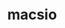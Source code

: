 ---
title: "macsio"
layout: cache
categories: [package, develop]
meta: {"versions": ["1.1"], "compilers": ["gcc@=11.3.0", "gcc@=7.3.1", "gcc@=7.5.0"], "oss": ["amzn2", "ubuntu18.04", "ubuntu22.04"], "platforms": ["linux"], "targets": ["aarch64", "neoverse_n1", "x86_64", "x86_64_v3"], "stacks": ["aws-ahug", "aws-ahug-aarch64", "root", "tutorial"], "num_specs": 124, "num_specs_by_stack": {"aws-ahug-aarch64": 20, "root": 124, "aws-ahug": 5, "tutorial": 99}}
spec_details: [{"hash": "idn7t23q7vfx3ibt3fovoqbhkridefqd", "compiler": "gcc@=7.3.1", "versions": ["1.1"], "os": "amzn2", "platform": "linux", "target": "aarch64", "variants": ["build_system=cmake", "build_type=RelWithDebInfo", "~exodus", "generator=make", "~hdf5", "~ipo", "+mpi", "patches=59479b9", "~pdb", "~scr", "~silo", "~szip", "~typhonio", "~zfp", "~zlib"], "stacks": ["aws-ahug-aarch64", "root"], "size": "-", "tarball": "https://binaries.spack.io/develop/build_cache/linux-amzn2-aarch64/gcc-7.3.1/macsio-1.1/linux-amzn2-aarch64-gcc-7.3.1-macsio-1.1-idn7t23q7vfx3ibt3fovoqbhkridefqd.spack"}, {"hash": "cq2nakezmafraqyxfwzpjam3w7icmuh2", "compiler": "gcc@=7.3.1", "versions": ["1.1"], "os": "amzn2", "platform": "linux", "target": "aarch64", "variants": ["build_system=cmake", "build_type=Release", "~exodus", "generator=make", "~hdf5", "~ipo", "+mpi", "patches=59479b9", "~pdb", "~scr", "~silo", "~szip", "~typhonio", "~zfp", "~zlib"], "stacks": ["aws-ahug-aarch64", "root"], "size": "-", "tarball": "https://binaries.spack.io/develop/build_cache/linux-amzn2-aarch64/gcc-7.3.1/macsio-1.1/linux-amzn2-aarch64-gcc-7.3.1-macsio-1.1-cq2nakezmafraqyxfwzpjam3w7icmuh2.spack"}, {"hash": "gtug6nlwrvusrtrsb4bdujpha4hjgq6x", "compiler": "gcc@=7.3.1", "versions": ["1.1"], "os": "amzn2", "platform": "linux", "target": "aarch64", "variants": ["build_system=cmake", "build_type=RelWithDebInfo", "~exodus", "generator=make", "~hdf5", "~ipo", "+mpi", "patches=59479b9", "~pdb", "~scr", "~silo", "~szip", "~typhonio", "~zfp", "~zlib"], "stacks": ["aws-ahug-aarch64", "root"], "size": "-", "tarball": "https://binaries.spack.io/develop/build_cache/linux-amzn2-aarch64/gcc-7.3.1/macsio-1.1/linux-amzn2-aarch64-gcc-7.3.1-macsio-1.1-gtug6nlwrvusrtrsb4bdujpha4hjgq6x.spack"}, {"hash": "gxcehserl2ahjyvdmlb5t4y6biuxqdbd", "compiler": "gcc@=7.3.1", "versions": ["1.1"], "os": "amzn2", "platform": "linux", "target": "aarch64", "variants": ["build_system=cmake", "build_type=RelWithDebInfo", "~exodus", "generator=make", "~hdf5", "~ipo", "+mpi", "patches=59479b9", "~pdb", "~scr", "~silo", "~szip", "~typhonio", "~zfp", "~zlib"], "stacks": ["aws-ahug-aarch64", "root"], "size": "-", "tarball": "https://binaries.spack.io/develop/build_cache/linux-amzn2-aarch64/gcc-7.3.1/macsio-1.1/linux-amzn2-aarch64-gcc-7.3.1-macsio-1.1-gxcehserl2ahjyvdmlb5t4y6biuxqdbd.spack"}, {"hash": "nspf2pivvl26gg5dx26wwikkqmuumzun", "compiler": "gcc@=7.3.1", "versions": ["1.1"], "os": "amzn2", "platform": "linux", "target": "aarch64", "variants": ["build_system=cmake", "build_type=RelWithDebInfo", "~exodus", "generator=make", "~hdf5", "~ipo", "+mpi", "patches=59479b9", "~pdb", "~scr", "~silo", "~szip", "~typhonio", "~zfp", "~zlib"], "stacks": ["aws-ahug-aarch64", "root"], "size": "-", "tarball": "https://binaries.spack.io/develop/build_cache/linux-amzn2-aarch64/gcc-7.3.1/macsio-1.1/linux-amzn2-aarch64-gcc-7.3.1-macsio-1.1-nspf2pivvl26gg5dx26wwikkqmuumzun.spack"}, {"hash": "5inwf6gnjxtknusmoh5ulb7sro4j4uwl", "compiler": "gcc@=7.3.1", "versions": ["1.1"], "os": "amzn2", "platform": "linux", "target": "aarch64", "variants": ["build_system=cmake", "build_type=Release", "~exodus", "generator=make", "~hdf5", "~ipo", "+mpi", "patches=59479b9", "~pdb", "~scr", "~silo", "~szip", "~typhonio", "~zfp", "~zlib"], "stacks": ["aws-ahug-aarch64", "root"], "size": "-", "tarball": "https://binaries.spack.io/develop/build_cache/linux-amzn2-aarch64/gcc-7.3.1/macsio-1.1/linux-amzn2-aarch64-gcc-7.3.1-macsio-1.1-5inwf6gnjxtknusmoh5ulb7sro4j4uwl.spack"}, {"hash": "oztndg5ovznmq336kvm3kc46c2cbngem", "compiler": "gcc@=7.3.1", "versions": ["1.1"], "os": "amzn2", "platform": "linux", "target": "aarch64", "variants": ["build_system=cmake", "build_type=Release", "~exodus", "generator=make", "~hdf5", "~ipo", "+mpi", "patches=59479b9", "~pdb", "~scr", "~silo", "~szip", "~typhonio", "~zfp", "~zlib"], "stacks": ["aws-ahug-aarch64", "root"], "size": "-", "tarball": "https://binaries.spack.io/develop/build_cache/linux-amzn2-aarch64/gcc-7.3.1/macsio-1.1/linux-amzn2-aarch64-gcc-7.3.1-macsio-1.1-oztndg5ovznmq336kvm3kc46c2cbngem.spack"}, {"hash": "qc5juhmcbcztvztpqimv7x5u3xbkitmn", "compiler": "gcc@=7.3.1", "versions": ["1.1"], "os": "amzn2", "platform": "linux", "target": "aarch64", "variants": ["build_system=cmake", "build_type=RelWithDebInfo", "~exodus", "generator=make", "~hdf5", "~ipo", "+mpi", "patches=59479b9", "~pdb", "~scr", "~silo", "~szip", "~typhonio", "~zfp", "~zlib"], "stacks": ["aws-ahug-aarch64", "root"], "size": "-", "tarball": "https://binaries.spack.io/develop/build_cache/linux-amzn2-aarch64/gcc-7.3.1/macsio-1.1/linux-amzn2-aarch64-gcc-7.3.1-macsio-1.1-qc5juhmcbcztvztpqimv7x5u3xbkitmn.spack"}, {"hash": "ydmwwlyzaggezrocy42cdwos4kbtalhl", "compiler": "gcc@=7.3.1", "versions": ["1.1"], "os": "amzn2", "platform": "linux", "target": "aarch64", "variants": ["build_system=cmake", "build_type=RelWithDebInfo", "~exodus", "generator=make", "~hdf5", "~ipo", "+mpi", "patches=59479b9", "~pdb", "~scr", "~silo", "~szip", "~typhonio", "~zfp", "~zlib"], "stacks": ["aws-ahug-aarch64", "root"], "size": "-", "tarball": "https://binaries.spack.io/develop/build_cache/linux-amzn2-aarch64/gcc-7.3.1/macsio-1.1/linux-amzn2-aarch64-gcc-7.3.1-macsio-1.1-ydmwwlyzaggezrocy42cdwos4kbtalhl.spack"}, {"hash": "uf4hw33qpcj5fsqlzh52bga2l66ysbc2", "compiler": "gcc@=7.3.1", "versions": ["1.1"], "os": "amzn2", "platform": "linux", "target": "aarch64", "variants": ["build_system=cmake", "build_type=RelWithDebInfo", "~exodus", "generator=make", "~hdf5", "~ipo", "+mpi", "patches=59479b9", "~pdb", "~scr", "~silo", "~szip", "~typhonio", "~zfp", "~zlib"], "stacks": ["aws-ahug-aarch64", "root"], "size": "-", "tarball": "https://binaries.spack.io/develop/build_cache/linux-amzn2-aarch64/gcc-7.3.1/macsio-1.1/linux-amzn2-aarch64-gcc-7.3.1-macsio-1.1-uf4hw33qpcj5fsqlzh52bga2l66ysbc2.spack"}, {"hash": "iao3jnphwtwoqiurqqugl5vktje6gt53", "compiler": "gcc@=7.3.1", "versions": ["1.1"], "os": "amzn2", "platform": "linux", "target": "neoverse_n1", "variants": ["build_system=cmake", "build_type=RelWithDebInfo", "~exodus", "generator=make", "~hdf5", "~ipo", "+mpi", "patches=59479b9", "~pdb", "~scr", "~silo", "~szip", "~typhonio", "~zfp", "~zlib"], "stacks": ["aws-ahug-aarch64", "root"], "size": "-", "tarball": "https://binaries.spack.io/develop/build_cache/linux-amzn2-neoverse_n1/gcc-7.3.1/macsio-1.1/linux-amzn2-neoverse_n1-gcc-7.3.1-macsio-1.1-iao3jnphwtwoqiurqqugl5vktje6gt53.spack"}, {"hash": "d2ncnbpgsgraifrcxpzzk5rhvxek6emg", "compiler": "gcc@=7.3.1", "versions": ["1.1"], "os": "amzn2", "platform": "linux", "target": "neoverse_n1", "variants": ["build_system=cmake", "build_type=RelWithDebInfo", "~exodus", "generator=make", "~hdf5", "~ipo", "+mpi", "patches=59479b9", "~pdb", "~scr", "~silo", "~szip", "~typhonio", "~zfp", "~zlib"], "stacks": ["aws-ahug-aarch64", "root"], "size": "-", "tarball": "https://binaries.spack.io/develop/build_cache/linux-amzn2-neoverse_n1/gcc-7.3.1/macsio-1.1/linux-amzn2-neoverse_n1-gcc-7.3.1-macsio-1.1-d2ncnbpgsgraifrcxpzzk5rhvxek6emg.spack"}, {"hash": "reibr6jmu5rivvcjsxalowr7zgtg3wlp", "compiler": "gcc@=7.3.1", "versions": ["1.1"], "os": "amzn2", "platform": "linux", "target": "neoverse_n1", "variants": ["build_system=cmake", "build_type=RelWithDebInfo", "~exodus", "generator=make", "~hdf5", "~ipo", "+mpi", "patches=59479b9", "~pdb", "~scr", "~silo", "~szip", "~typhonio", "~zfp", "~zlib"], "stacks": ["aws-ahug-aarch64", "root"], "size": "-", "tarball": "https://binaries.spack.io/develop/build_cache/linux-amzn2-neoverse_n1/gcc-7.3.1/macsio-1.1/linux-amzn2-neoverse_n1-gcc-7.3.1-macsio-1.1-reibr6jmu5rivvcjsxalowr7zgtg3wlp.spack"}, {"hash": "bym3epktgj3v6bosntjquxzzyfy4fqqf", "compiler": "gcc@=7.3.1", "versions": ["1.1"], "os": "amzn2", "platform": "linux", "target": "neoverse_n1", "variants": ["build_system=cmake", "build_type=RelWithDebInfo", "~exodus", "generator=make", "~hdf5", "~ipo", "+mpi", "patches=59479b9", "~pdb", "~scr", "~silo", "~szip", "~typhonio", "~zfp", "~zlib"], "stacks": ["aws-ahug-aarch64", "root"], "size": "-", "tarball": "https://binaries.spack.io/develop/build_cache/linux-amzn2-neoverse_n1/gcc-7.3.1/macsio-1.1/linux-amzn2-neoverse_n1-gcc-7.3.1-macsio-1.1-bym3epktgj3v6bosntjquxzzyfy4fqqf.spack"}, {"hash": "gdzmw22rv7uuledokueqqk64yrihbnuh", "compiler": "gcc@=7.3.1", "versions": ["1.1"], "os": "amzn2", "platform": "linux", "target": "neoverse_n1", "variants": ["build_system=cmake", "build_type=RelWithDebInfo", "~exodus", "generator=make", "~hdf5", "~ipo", "+mpi", "patches=59479b9", "~pdb", "~scr", "~silo", "~szip", "~typhonio", "~zfp", "~zlib"], "stacks": ["aws-ahug-aarch64", "root"], "size": "-", "tarball": "https://binaries.spack.io/develop/build_cache/linux-amzn2-neoverse_n1/gcc-7.3.1/macsio-1.1/linux-amzn2-neoverse_n1-gcc-7.3.1-macsio-1.1-gdzmw22rv7uuledokueqqk64yrihbnuh.spack"}, {"hash": "rdeupqjkh7exrqm6mixxotxsfutzjeey", "compiler": "gcc@=7.3.1", "versions": ["1.1"], "os": "amzn2", "platform": "linux", "target": "neoverse_n1", "variants": ["build_system=cmake", "build_type=Release", "~exodus", "generator=make", "~hdf5", "~ipo", "+mpi", "patches=59479b9", "~pdb", "~scr", "~silo", "~szip", "~typhonio", "~zfp", "~zlib"], "stacks": ["aws-ahug-aarch64", "root"], "size": "-", "tarball": "https://binaries.spack.io/develop/build_cache/linux-amzn2-neoverse_n1/gcc-7.3.1/macsio-1.1/linux-amzn2-neoverse_n1-gcc-7.3.1-macsio-1.1-rdeupqjkh7exrqm6mixxotxsfutzjeey.spack"}, {"hash": "naib6ooyntoyo6l4342e5xh3mofcxulo", "compiler": "gcc@=7.3.1", "versions": ["1.1"], "os": "amzn2", "platform": "linux", "target": "neoverse_n1", "variants": ["build_system=cmake", "build_type=Release", "~exodus", "generator=make", "~hdf5", "~ipo", "+mpi", "patches=59479b9", "~pdb", "~scr", "~silo", "~szip", "~typhonio", "~zfp", "~zlib"], "stacks": ["aws-ahug-aarch64", "root"], "size": "-", "tarball": "https://binaries.spack.io/develop/build_cache/linux-amzn2-neoverse_n1/gcc-7.3.1/macsio-1.1/linux-amzn2-neoverse_n1-gcc-7.3.1-macsio-1.1-naib6ooyntoyo6l4342e5xh3mofcxulo.spack"}, {"hash": "khudvj52swy46nynv7bni6u4vho54c7k", "compiler": "gcc@=7.3.1", "versions": ["1.1"], "os": "amzn2", "platform": "linux", "target": "neoverse_n1", "variants": ["build_system=cmake", "build_type=Release", "~exodus", "generator=make", "~hdf5", "~ipo", "+mpi", "patches=59479b9", "~pdb", "~scr", "~silo", "~szip", "~typhonio", "~zfp", "~zlib"], "stacks": ["aws-ahug-aarch64", "root"], "size": "-", "tarball": "https://binaries.spack.io/develop/build_cache/linux-amzn2-neoverse_n1/gcc-7.3.1/macsio-1.1/linux-amzn2-neoverse_n1-gcc-7.3.1-macsio-1.1-khudvj52swy46nynv7bni6u4vho54c7k.spack"}, {"hash": "lgcuwllwjkqwyihy6aos55gucml46qoi", "compiler": "gcc@=7.3.1", "versions": ["1.1"], "os": "amzn2", "platform": "linux", "target": "neoverse_n1", "variants": ["build_system=cmake", "build_type=RelWithDebInfo", "~exodus", "generator=make", "~hdf5", "~ipo", "+mpi", "patches=59479b9", "~pdb", "~scr", "~silo", "~szip", "~typhonio", "~zfp", "~zlib"], "stacks": ["aws-ahug-aarch64", "root"], "size": "-", "tarball": "https://binaries.spack.io/develop/build_cache/linux-amzn2-neoverse_n1/gcc-7.3.1/macsio-1.1/linux-amzn2-neoverse_n1-gcc-7.3.1-macsio-1.1-lgcuwllwjkqwyihy6aos55gucml46qoi.spack"}, {"hash": "s67fzvcbn23pz4xeslfm7agxiknrnn2h", "compiler": "gcc@=7.3.1", "versions": ["1.1"], "os": "amzn2", "platform": "linux", "target": "neoverse_n1", "variants": ["build_system=cmake", "build_type=RelWithDebInfo", "~exodus", "generator=make", "~hdf5", "~ipo", "+mpi", "patches=59479b9", "~pdb", "~scr", "~silo", "~szip", "~typhonio", "~zfp", "~zlib"], "stacks": ["aws-ahug-aarch64", "root"], "size": "-", "tarball": "https://binaries.spack.io/develop/build_cache/linux-amzn2-neoverse_n1/gcc-7.3.1/macsio-1.1/linux-amzn2-neoverse_n1-gcc-7.3.1-macsio-1.1-s67fzvcbn23pz4xeslfm7agxiknrnn2h.spack"}, {"hash": "iyor2fexf43rkrqdi4vt7p5zbxabggm2", "compiler": "gcc@=7.3.1", "versions": ["1.1"], "os": "amzn2", "platform": "linux", "target": "x86_64_v3", "variants": ["build_system=cmake", "build_type=RelWithDebInfo", "~exodus", "generator=make", "~hdf5", "~ipo", "+mpi", "patches=59479b9", "~pdb", "~scr", "~silo", "~szip", "~typhonio", "~zfp", "~zlib"], "stacks": ["root", "aws-ahug"], "size": "-", "tarball": "https://binaries.spack.io/develop/build_cache/linux-amzn2-x86_64_v3/gcc-7.3.1/macsio-1.1/linux-amzn2-x86_64_v3-gcc-7.3.1-macsio-1.1-iyor2fexf43rkrqdi4vt7p5zbxabggm2.spack"}, {"hash": "6xmkhwfvbm2vvk5dgvv533cbkvxj6bdw", "compiler": "gcc@=7.3.1", "versions": ["1.1"], "os": "amzn2", "platform": "linux", "target": "x86_64_v3", "variants": ["build_system=cmake", "build_type=Release", "~exodus", "generator=make", "~hdf5", "~ipo", "+mpi", "patches=59479b9", "~pdb", "~scr", "~silo", "~szip", "~typhonio", "~zfp", "~zlib"], "stacks": ["root", "aws-ahug"], "size": "-", "tarball": "https://binaries.spack.io/develop/build_cache/linux-amzn2-x86_64_v3/gcc-7.3.1/macsio-1.1/linux-amzn2-x86_64_v3-gcc-7.3.1-macsio-1.1-6xmkhwfvbm2vvk5dgvv533cbkvxj6bdw.spack"}, {"hash": "rzzr37t7a7gm5alnisky7f4de6ogsech", "compiler": "gcc@=7.3.1", "versions": ["1.1"], "os": "amzn2", "platform": "linux", "target": "x86_64_v3", "variants": ["build_system=cmake", "build_type=RelWithDebInfo", "~exodus", "generator=make", "~hdf5", "~ipo", "+mpi", "patches=59479b9", "~pdb", "~scr", "~silo", "~szip", "~typhonio", "~zfp", "~zlib"], "stacks": ["root", "aws-ahug"], "size": "-", "tarball": "https://binaries.spack.io/develop/build_cache/linux-amzn2-x86_64_v3/gcc-7.3.1/macsio-1.1/linux-amzn2-x86_64_v3-gcc-7.3.1-macsio-1.1-rzzr37t7a7gm5alnisky7f4de6ogsech.spack"}, {"hash": "oaz27xjuu6wsasautxsmsf5ppuk5aisc", "compiler": "gcc@=7.3.1", "versions": ["1.1"], "os": "amzn2", "platform": "linux", "target": "x86_64_v3", "variants": ["build_system=cmake", "build_type=Release", "~exodus", "generator=make", "~hdf5", "~ipo", "+mpi", "patches=59479b9", "~pdb", "~scr", "~silo", "~szip", "~typhonio", "~zfp", "~zlib"], "stacks": ["root", "aws-ahug"], "size": "-", "tarball": "https://binaries.spack.io/develop/build_cache/linux-amzn2-x86_64_v3/gcc-7.3.1/macsio-1.1/linux-amzn2-x86_64_v3-gcc-7.3.1-macsio-1.1-oaz27xjuu6wsasautxsmsf5ppuk5aisc.spack"}, {"hash": "kmiwtmuf3sgb4sft6ziwxuohbnx5sqml", "compiler": "gcc@=7.3.1", "versions": ["1.1"], "os": "amzn2", "platform": "linux", "target": "x86_64_v3", "variants": ["build_system=cmake", "build_type=Release", "~exodus", "generator=make", "~hdf5", "~ipo", "+mpi", "patches=59479b9", "~pdb", "~scr", "~silo", "~szip", "~typhonio", "~zfp", "~zlib"], "stacks": ["root", "aws-ahug"], "size": "-", "tarball": "https://binaries.spack.io/develop/build_cache/linux-amzn2-x86_64_v3/gcc-7.3.1/macsio-1.1/linux-amzn2-x86_64_v3-gcc-7.3.1-macsio-1.1-kmiwtmuf3sgb4sft6ziwxuohbnx5sqml.spack"}, {"hash": "c5h5h657n2fzc2ovssrjgib5owj4i6lq", "compiler": "gcc@=7.5.0", "versions": ["1.1"], "os": "ubuntu18.04", "platform": "linux", "target": "x86_64", "variants": ["build_type=RelWithDebInfo", "~exodus", "~hdf5", "~ipo", "+mpi", "patches=59479b9", "~pdb", "+scr", "+silo", "~szip", "~typhonio", "~zfp", "~zlib"], "stacks": ["tutorial", "root"], "size": "-", "tarball": "https://binaries.spack.io/develop/build_cache/linux-ubuntu18.04-x86_64/gcc-7.5.0/macsio-1.1/linux-ubuntu18.04-x86_64-gcc-7.5.0-macsio-1.1-c5h5h657n2fzc2ovssrjgib5owj4i6lq.spack"}, {"hash": "epfr2giyfa6cz5do7x3ozgcfsdf24uad", "compiler": "gcc@=7.5.0", "versions": ["1.1"], "os": "ubuntu18.04", "platform": "linux", "target": "x86_64", "variants": ["build_type=RelWithDebInfo", "~exodus", "~hdf5", "~ipo", "+mpi", "patches=59479b9", "~pdb", "+scr", "+silo", "~szip", "~typhonio", "~zfp", "~zlib"], "stacks": ["tutorial", "root"], "size": "-", "tarball": "https://binaries.spack.io/develop/build_cache/linux-ubuntu18.04-x86_64/gcc-7.5.0/macsio-1.1/linux-ubuntu18.04-x86_64-gcc-7.5.0-macsio-1.1-epfr2giyfa6cz5do7x3ozgcfsdf24uad.spack"}, {"hash": "6fjvsubzvbkfan476nskrckp3jo7o5vm", "compiler": "gcc@=7.5.0", "versions": ["1.1"], "os": "ubuntu18.04", "platform": "linux", "target": "x86_64", "variants": ["build_type=RelWithDebInfo", "~exodus", "~hdf5", "~ipo", "+mpi", "patches=59479b9", "~pdb", "+scr", "+silo", "~szip", "~typhonio", "~zfp", "~zlib"], "stacks": ["tutorial", "root"], "size": "-", "tarball": "https://binaries.spack.io/develop/build_cache/linux-ubuntu18.04-x86_64/gcc-7.5.0/macsio-1.1/linux-ubuntu18.04-x86_64-gcc-7.5.0-macsio-1.1-6fjvsubzvbkfan476nskrckp3jo7o5vm.spack"}, {"hash": "6oclhewv6zbrixvt23cssa3kk4bcjudo", "compiler": "gcc@=7.5.0", "versions": ["1.1"], "os": "ubuntu18.04", "platform": "linux", "target": "x86_64", "variants": ["build_type=RelWithDebInfo", "~exodus", "~hdf5", "~ipo", "+mpi", "patches=59479b9", "~pdb", "+scr", "+silo", "~szip", "~typhonio", "~zfp", "~zlib"], "stacks": ["tutorial", "root"], "size": "-", "tarball": "https://binaries.spack.io/develop/build_cache/linux-ubuntu18.04-x86_64/gcc-7.5.0/macsio-1.1/linux-ubuntu18.04-x86_64-gcc-7.5.0-macsio-1.1-6oclhewv6zbrixvt23cssa3kk4bcjudo.spack"}, {"hash": "brao44welzl7qtbtlepu6v763st5pssl", "compiler": "gcc@=7.5.0", "versions": ["1.1"], "os": "ubuntu18.04", "platform": "linux", "target": "x86_64", "variants": ["build_type=RelWithDebInfo", "~exodus", "~hdf5", "~ipo", "+mpi", "patches=59479b9", "~pdb", "+scr", "+silo", "~szip", "~typhonio", "~zfp", "~zlib"], "stacks": ["tutorial", "root"], "size": "-", "tarball": "https://binaries.spack.io/develop/build_cache/linux-ubuntu18.04-x86_64/gcc-7.5.0/macsio-1.1/linux-ubuntu18.04-x86_64-gcc-7.5.0-macsio-1.1-brao44welzl7qtbtlepu6v763st5pssl.spack"}, {"hash": "6ijmqteqwz4ubxpvevzn5nagabp5vtyv", "compiler": "gcc@=7.5.0", "versions": ["1.1"], "os": "ubuntu18.04", "platform": "linux", "target": "x86_64", "variants": ["build_type=RelWithDebInfo", "~exodus", "~hdf5", "~ipo", "+mpi", "patches=59479b9", "~pdb", "+scr", "+silo", "~szip", "~typhonio", "~zfp", "~zlib"], "stacks": ["tutorial", "root"], "size": "-", "tarball": "https://binaries.spack.io/develop/build_cache/linux-ubuntu18.04-x86_64/gcc-7.5.0/macsio-1.1/linux-ubuntu18.04-x86_64-gcc-7.5.0-macsio-1.1-6ijmqteqwz4ubxpvevzn5nagabp5vtyv.spack"}, {"hash": "aiqfqftrnxc6cpxjsizzguchi6yodvfp", "compiler": "gcc@=7.5.0", "versions": ["1.1"], "os": "ubuntu18.04", "platform": "linux", "target": "x86_64", "variants": ["build_system=cmake", "build_type=RelWithDebInfo", "~exodus", "~hdf5", "~ipo", "+mpi", "patches=59479b9", "~pdb", "+scr", "+silo", "~szip", "~typhonio", "~zfp", "~zlib"], "stacks": ["tutorial", "root"], "size": "-", "tarball": "https://binaries.spack.io/develop/build_cache/linux-ubuntu18.04-x86_64/gcc-7.5.0/macsio-1.1/linux-ubuntu18.04-x86_64-gcc-7.5.0-macsio-1.1-aiqfqftrnxc6cpxjsizzguchi6yodvfp.spack"}, {"hash": "bv6bly5rxeoj4yxfoe5oikbhzl5fkqzc", "compiler": "gcc@=7.5.0", "versions": ["1.1"], "os": "ubuntu18.04", "platform": "linux", "target": "x86_64", "variants": ["build_system=cmake", "build_type=RelWithDebInfo", "~exodus", "~hdf5", "~ipo", "+mpi", "patches=59479b9", "~pdb", "+scr", "+silo", "~szip", "~typhonio", "~zfp", "~zlib"], "stacks": ["tutorial", "root"], "size": "-", "tarball": "https://binaries.spack.io/develop/build_cache/linux-ubuntu18.04-x86_64/gcc-7.5.0/macsio-1.1/linux-ubuntu18.04-x86_64-gcc-7.5.0-macsio-1.1-bv6bly5rxeoj4yxfoe5oikbhzl5fkqzc.spack"}, {"hash": "c5sjc2lfo3wgwreh75rnsanuutqrufmk", "compiler": "gcc@=7.5.0", "versions": ["1.1"], "os": "ubuntu18.04", "platform": "linux", "target": "x86_64", "variants": ["build_type=RelWithDebInfo", "~exodus", "~hdf5", "~ipo", "+mpi", "patches=59479b9", "~pdb", "+scr", "+silo", "~szip", "~typhonio", "~zfp", "~zlib"], "stacks": ["tutorial", "root"], "size": "-", "tarball": "https://binaries.spack.io/develop/build_cache/linux-ubuntu18.04-x86_64/gcc-7.5.0/macsio-1.1/linux-ubuntu18.04-x86_64-gcc-7.5.0-macsio-1.1-c5sjc2lfo3wgwreh75rnsanuutqrufmk.spack"}, {"hash": "5dbkvbk2tbb3eymsrmvx6buausnjz4jf", "compiler": "gcc@=7.5.0", "versions": ["1.1"], "os": "ubuntu18.04", "platform": "linux", "target": "x86_64", "variants": ["build_type=RelWithDebInfo", "~exodus", "~hdf5", "~ipo", "+mpi", "patches=59479b9", "~pdb", "+scr", "+silo", "~szip", "~typhonio", "~zfp", "~zlib"], "stacks": ["tutorial", "root"], "size": "-", "tarball": "https://binaries.spack.io/develop/build_cache/linux-ubuntu18.04-x86_64/gcc-7.5.0/macsio-1.1/linux-ubuntu18.04-x86_64-gcc-7.5.0-macsio-1.1-5dbkvbk2tbb3eymsrmvx6buausnjz4jf.spack"}, {"hash": "45ev5oongm4qzupjljp3mzk7hnbm2ezd", "compiler": "gcc@=7.5.0", "versions": ["1.1"], "os": "ubuntu18.04", "platform": "linux", "target": "x86_64", "variants": ["build_type=RelWithDebInfo", "~exodus", "~hdf5", "~ipo", "+mpi", "patches=59479b9", "~pdb", "+scr", "+silo", "~szip", "~typhonio", "~zfp", "~zlib"], "stacks": ["tutorial", "root"], "size": "-", "tarball": "https://binaries.spack.io/develop/build_cache/linux-ubuntu18.04-x86_64/gcc-7.5.0/macsio-1.1/linux-ubuntu18.04-x86_64-gcc-7.5.0-macsio-1.1-45ev5oongm4qzupjljp3mzk7hnbm2ezd.spack"}, {"hash": "ac5nhwyrcmvuq5jwcpjxilxidqrdwqvr", "compiler": "gcc@=7.5.0", "versions": ["1.1"], "os": "ubuntu18.04", "platform": "linux", "target": "x86_64", "variants": ["build_type=RelWithDebInfo", "~exodus", "~hdf5", "~ipo", "+mpi", "patches=59479b9", "~pdb", "+scr", "+silo", "~szip", "~typhonio", "~zfp", "~zlib"], "stacks": ["tutorial", "root"], "size": "-", "tarball": "https://binaries.spack.io/develop/build_cache/linux-ubuntu18.04-x86_64/gcc-7.5.0/macsio-1.1/linux-ubuntu18.04-x86_64-gcc-7.5.0-macsio-1.1-ac5nhwyrcmvuq5jwcpjxilxidqrdwqvr.spack"}, {"hash": "23nsorydlhc6o2q4pevob3c5gql7hrci", "compiler": "gcc@=7.5.0", "versions": ["1.1"], "os": "ubuntu18.04", "platform": "linux", "target": "x86_64", "variants": ["build_type=RelWithDebInfo", "~exodus", "~hdf5", "~ipo", "+mpi", "patches=59479b9", "~pdb", "+scr", "+silo", "~szip", "~typhonio", "~zfp", "~zlib"], "stacks": ["tutorial", "root"], "size": "-", "tarball": "https://binaries.spack.io/develop/build_cache/linux-ubuntu18.04-x86_64/gcc-7.5.0/macsio-1.1/linux-ubuntu18.04-x86_64-gcc-7.5.0-macsio-1.1-23nsorydlhc6o2q4pevob3c5gql7hrci.spack"}, {"hash": "cddxplah5tuiq24mjece3x22z42na5ax", "compiler": "gcc@=7.5.0", "versions": ["1.1"], "os": "ubuntu18.04", "platform": "linux", "target": "x86_64", "variants": ["build_type=RelWithDebInfo", "~exodus", "~hdf5", "~ipo", "+mpi", "patches=59479b9", "~pdb", "+scr", "+silo", "~szip", "~typhonio", "~zfp", "~zlib"], "stacks": ["tutorial", "root"], "size": "-", "tarball": "https://binaries.spack.io/develop/build_cache/linux-ubuntu18.04-x86_64/gcc-7.5.0/macsio-1.1/linux-ubuntu18.04-x86_64-gcc-7.5.0-macsio-1.1-cddxplah5tuiq24mjece3x22z42na5ax.spack"}, {"hash": "33jym4btc24c65stokrrav5w2nbl2lcy", "compiler": "gcc@=7.5.0", "versions": ["1.1"], "os": "ubuntu18.04", "platform": "linux", "target": "x86_64", "variants": ["build_type=RelWithDebInfo", "~exodus", "~hdf5", "~ipo", "+mpi", "patches=59479b9", "~pdb", "+scr", "+silo", "~szip", "~typhonio", "~zfp", "~zlib"], "stacks": ["tutorial", "root"], "size": "-", "tarball": "https://binaries.spack.io/develop/build_cache/linux-ubuntu18.04-x86_64/gcc-7.5.0/macsio-1.1/linux-ubuntu18.04-x86_64-gcc-7.5.0-macsio-1.1-33jym4btc24c65stokrrav5w2nbl2lcy.spack"}, {"hash": "ar4dtlsy43du23tp5y7zood5hudcsdri", "compiler": "gcc@=7.5.0", "versions": ["1.1"], "os": "ubuntu18.04", "platform": "linux", "target": "x86_64", "variants": ["build_type=RelWithDebInfo", "~exodus", "~hdf5", "~ipo", "+mpi", "patches=59479b9", "~pdb", "+scr", "+silo", "~szip", "~typhonio", "~zfp", "~zlib"], "stacks": ["tutorial", "root"], "size": "-", "tarball": "https://binaries.spack.io/develop/build_cache/linux-ubuntu18.04-x86_64/gcc-7.5.0/macsio-1.1/linux-ubuntu18.04-x86_64-gcc-7.5.0-macsio-1.1-ar4dtlsy43du23tp5y7zood5hudcsdri.spack"}, {"hash": "5angvgstv57b6n26c62wodv46wfhtwx7", "compiler": "gcc@=7.5.0", "versions": ["1.1"], "os": "ubuntu18.04", "platform": "linux", "target": "x86_64", "variants": ["build_system=cmake", "build_type=RelWithDebInfo", "~exodus", "~hdf5", "~ipo", "+mpi", "patches=59479b9", "~pdb", "+scr", "+silo", "~szip", "~typhonio", "~zfp", "~zlib"], "stacks": ["tutorial", "root"], "size": "-", "tarball": "https://binaries.spack.io/develop/build_cache/linux-ubuntu18.04-x86_64/gcc-7.5.0/macsio-1.1/linux-ubuntu18.04-x86_64-gcc-7.5.0-macsio-1.1-5angvgstv57b6n26c62wodv46wfhtwx7.spack"}, {"hash": "btwdknyhzatjcf2kok2bzos7mytb4ufd", "compiler": "gcc@=7.5.0", "versions": ["1.1"], "os": "ubuntu18.04", "platform": "linux", "target": "x86_64", "variants": ["build_system=cmake", "build_type=RelWithDebInfo", "~exodus", "~hdf5", "~ipo", "+mpi", "patches=59479b9", "~pdb", "+scr", "+silo", "~szip", "~typhonio", "~zfp", "~zlib"], "stacks": ["tutorial", "root"], "size": "-", "tarball": "https://binaries.spack.io/develop/build_cache/linux-ubuntu18.04-x86_64/gcc-7.5.0/macsio-1.1/linux-ubuntu18.04-x86_64-gcc-7.5.0-macsio-1.1-btwdknyhzatjcf2kok2bzos7mytb4ufd.spack"}, {"hash": "2mlgaj32qpwzciqgoek7vskwowdvlpc5", "compiler": "gcc@=7.5.0", "versions": ["1.1"], "os": "ubuntu18.04", "platform": "linux", "target": "x86_64", "variants": ["build_system=cmake", "build_type=RelWithDebInfo", "~exodus", "~hdf5", "~ipo", "+mpi", "patches=59479b9", "~pdb", "+scr", "+silo", "~szip", "~typhonio", "~zfp", "~zlib"], "stacks": ["tutorial", "root"], "size": "-", "tarball": "https://binaries.spack.io/develop/build_cache/linux-ubuntu18.04-x86_64/gcc-7.5.0/macsio-1.1/linux-ubuntu18.04-x86_64-gcc-7.5.0-macsio-1.1-2mlgaj32qpwzciqgoek7vskwowdvlpc5.spack"}, {"hash": "bouiltq4qjk64nvapzuumtzbqfgejzpn", "compiler": "gcc@=7.5.0", "versions": ["1.1"], "os": "ubuntu18.04", "platform": "linux", "target": "x86_64", "variants": ["build_type=RelWithDebInfo", "~exodus", "~hdf5", "~ipo", "+mpi", "patches=59479b9", "~pdb", "+scr", "+silo", "~szip", "~typhonio", "~zfp", "~zlib"], "stacks": ["tutorial", "root"], "size": "-", "tarball": "https://binaries.spack.io/develop/build_cache/linux-ubuntu18.04-x86_64/gcc-7.5.0/macsio-1.1/linux-ubuntu18.04-x86_64-gcc-7.5.0-macsio-1.1-bouiltq4qjk64nvapzuumtzbqfgejzpn.spack"}, {"hash": "4bdohakzjayw4cqhrwhekvnp4tdsbk6u", "compiler": "gcc@=7.5.0", "versions": ["1.1"], "os": "ubuntu18.04", "platform": "linux", "target": "x86_64", "variants": ["build_type=RelWithDebInfo", "~exodus", "~hdf5", "~ipo", "+mpi", "patches=59479b9", "~pdb", "+scr", "+silo", "~szip", "~typhonio", "~zfp", "~zlib"], "stacks": ["tutorial", "root"], "size": "-", "tarball": "https://binaries.spack.io/develop/build_cache/linux-ubuntu18.04-x86_64/gcc-7.5.0/macsio-1.1/linux-ubuntu18.04-x86_64-gcc-7.5.0-macsio-1.1-4bdohakzjayw4cqhrwhekvnp4tdsbk6u.spack"}, {"hash": "eaogmesg6q5rerekhd2fkskydma4ctao", "compiler": "gcc@=7.5.0", "versions": ["1.1"], "os": "ubuntu18.04", "platform": "linux", "target": "x86_64", "variants": ["build_type=RelWithDebInfo", "~exodus", "~hdf5", "~ipo", "+mpi", "patches=59479b9", "~pdb", "+scr", "+silo", "~szip", "~typhonio", "~zfp", "~zlib"], "stacks": ["tutorial", "root"], "size": "-", "tarball": "https://binaries.spack.io/develop/build_cache/linux-ubuntu18.04-x86_64/gcc-7.5.0/macsio-1.1/linux-ubuntu18.04-x86_64-gcc-7.5.0-macsio-1.1-eaogmesg6q5rerekhd2fkskydma4ctao.spack"}, {"hash": "2izr6liderwqo25rrypurxdarhmxnrk2", "compiler": "gcc@=7.5.0", "versions": ["1.1"], "os": "ubuntu18.04", "platform": "linux", "target": "x86_64", "variants": ["build_type=RelWithDebInfo", "~exodus", "~hdf5", "~ipo", "+mpi", "patches=59479b9", "~pdb", "+scr", "+silo", "~szip", "~typhonio", "~zfp", "~zlib"], "stacks": ["tutorial", "root"], "size": "-", "tarball": "https://binaries.spack.io/develop/build_cache/linux-ubuntu18.04-x86_64/gcc-7.5.0/macsio-1.1/linux-ubuntu18.04-x86_64-gcc-7.5.0-macsio-1.1-2izr6liderwqo25rrypurxdarhmxnrk2.spack"}, {"hash": "hg4jmmp7lfjijh6r2iz5dtbhcmwnaett", "compiler": "gcc@=7.5.0", "versions": ["1.1"], "os": "ubuntu18.04", "platform": "linux", "target": "x86_64", "variants": ["build_type=RelWithDebInfo", "~exodus", "~hdf5", "~ipo", "+mpi", "patches=59479b9", "~pdb", "+scr", "+silo", "~szip", "~typhonio", "~zfp", "~zlib"], "stacks": ["tutorial", "root"], "size": "-", "tarball": "https://binaries.spack.io/develop/build_cache/linux-ubuntu18.04-x86_64/gcc-7.5.0/macsio-1.1/linux-ubuntu18.04-x86_64-gcc-7.5.0-macsio-1.1-hg4jmmp7lfjijh6r2iz5dtbhcmwnaett.spack"}, {"hash": "5pdv4ki6n2bqmxb6nm2glgcjl7idwsj4", "compiler": "gcc@=7.5.0", "versions": ["1.1"], "os": "ubuntu18.04", "platform": "linux", "target": "x86_64", "variants": ["build_type=RelWithDebInfo", "~exodus", "~hdf5", "~ipo", "+mpi", "patches=59479b9", "~pdb", "+scr", "+silo", "~szip", "~typhonio", "~zfp", "~zlib"], "stacks": ["tutorial", "root"], "size": "-", "tarball": "https://binaries.spack.io/develop/build_cache/linux-ubuntu18.04-x86_64/gcc-7.5.0/macsio-1.1/linux-ubuntu18.04-x86_64-gcc-7.5.0-macsio-1.1-5pdv4ki6n2bqmxb6nm2glgcjl7idwsj4.spack"}, {"hash": "u3j43bvofn65byqcs2wfgvdx7dayiyrq", "compiler": "gcc@=7.5.0", "versions": ["1.1"], "os": "ubuntu18.04", "platform": "linux", "target": "x86_64", "variants": ["build_type=RelWithDebInfo", "~exodus", "~hdf5", "~ipo", "+mpi", "patches=59479b9", "~pdb", "+scr", "+silo", "~szip", "~typhonio", "~zfp", "~zlib"], "stacks": ["tutorial", "root"], "size": "-", "tarball": "https://binaries.spack.io/develop/build_cache/linux-ubuntu18.04-x86_64/gcc-7.5.0/macsio-1.1/linux-ubuntu18.04-x86_64-gcc-7.5.0-macsio-1.1-u3j43bvofn65byqcs2wfgvdx7dayiyrq.spack"}, {"hash": "22mn4v2gidsog7muwnhtyvlcsqdgqhxy", "compiler": "gcc@=7.5.0", "versions": ["1.1"], "os": "ubuntu18.04", "platform": "linux", "target": "x86_64", "variants": ["build_type=RelWithDebInfo", "~exodus", "~hdf5", "~ipo", "+mpi", "patches=59479b9", "~pdb", "+scr", "+silo", "~szip", "~typhonio", "~zfp", "~zlib"], "stacks": ["tutorial", "root"], "size": "-", "tarball": "https://binaries.spack.io/develop/build_cache/linux-ubuntu18.04-x86_64/gcc-7.5.0/macsio-1.1/linux-ubuntu18.04-x86_64-gcc-7.5.0-macsio-1.1-22mn4v2gidsog7muwnhtyvlcsqdgqhxy.spack"}, {"hash": "fxwl4bbh7ajr3xbxkshvyt42jioggzn2", "compiler": "gcc@=7.5.0", "versions": ["1.1"], "os": "ubuntu18.04", "platform": "linux", "target": "x86_64", "variants": ["build_type=RelWithDebInfo", "~exodus", "~hdf5", "~ipo", "+mpi", "patches=59479b9", "~pdb", "+scr", "+silo", "~szip", "~typhonio", "~zfp", "~zlib"], "stacks": ["tutorial", "root"], "size": "-", "tarball": "https://binaries.spack.io/develop/build_cache/linux-ubuntu18.04-x86_64/gcc-7.5.0/macsio-1.1/linux-ubuntu18.04-x86_64-gcc-7.5.0-macsio-1.1-fxwl4bbh7ajr3xbxkshvyt42jioggzn2.spack"}, {"hash": "oxnyorhls4vfbs2iou6lg4nvhkr42gow", "compiler": "gcc@=7.5.0", "versions": ["1.1"], "os": "ubuntu18.04", "platform": "linux", "target": "x86_64", "variants": ["build_type=RelWithDebInfo", "~exodus", "~hdf5", "~ipo", "+mpi", "patches=59479b9", "~pdb", "+scr", "+silo", "~szip", "~typhonio", "~zfp", "~zlib"], "stacks": ["tutorial", "root"], "size": "-", "tarball": "https://binaries.spack.io/develop/build_cache/linux-ubuntu18.04-x86_64/gcc-7.5.0/macsio-1.1/linux-ubuntu18.04-x86_64-gcc-7.5.0-macsio-1.1-oxnyorhls4vfbs2iou6lg4nvhkr42gow.spack"}, {"hash": "h4s5uqwgzizt7utrrrgmvwn7kf2ebdu5", "compiler": "gcc@=7.5.0", "versions": ["1.1"], "os": "ubuntu18.04", "platform": "linux", "target": "x86_64", "variants": ["build_type=RelWithDebInfo", "~exodus", "~hdf5", "~ipo", "+mpi", "patches=59479b9", "~pdb", "+scr", "+silo", "~szip", "~typhonio", "~zfp", "~zlib"], "stacks": ["tutorial", "root"], "size": "-", "tarball": "https://binaries.spack.io/develop/build_cache/linux-ubuntu18.04-x86_64/gcc-7.5.0/macsio-1.1/linux-ubuntu18.04-x86_64-gcc-7.5.0-macsio-1.1-h4s5uqwgzizt7utrrrgmvwn7kf2ebdu5.spack"}, {"hash": "oq3knnvnnt3tmeluauflf6i3es23lm7p", "compiler": "gcc@=7.5.0", "versions": ["1.1"], "os": "ubuntu18.04", "platform": "linux", "target": "x86_64", "variants": ["build_type=RelWithDebInfo", "~exodus", "~hdf5", "~ipo", "+mpi", "patches=59479b9", "~pdb", "+scr", "+silo", "~szip", "~typhonio", "~zfp", "~zlib"], "stacks": ["tutorial", "root"], "size": "-", "tarball": "https://binaries.spack.io/develop/build_cache/linux-ubuntu18.04-x86_64/gcc-7.5.0/macsio-1.1/linux-ubuntu18.04-x86_64-gcc-7.5.0-macsio-1.1-oq3knnvnnt3tmeluauflf6i3es23lm7p.spack"}, {"hash": "j36leodrlsyafkscpmcipnic4lipmrd6", "compiler": "gcc@=7.5.0", "versions": ["1.1"], "os": "ubuntu18.04", "platform": "linux", "target": "x86_64", "variants": ["build_system=cmake", "build_type=RelWithDebInfo", "~exodus", "generator=make", "~hdf5", "~ipo", "+mpi", "patches=59479b9", "+pdb", "+scr", "~silo", "~szip", "~typhonio", "~zfp", "~zlib"], "stacks": ["tutorial", "root"], "size": "-", "tarball": "https://binaries.spack.io/develop/build_cache/linux-ubuntu18.04-x86_64/gcc-7.5.0/macsio-1.1/linux-ubuntu18.04-x86_64-gcc-7.5.0-macsio-1.1-j36leodrlsyafkscpmcipnic4lipmrd6.spack"}, {"hash": "hur7347ghdoi74phm3sgoxluert53vdb", "compiler": "gcc@=7.5.0", "versions": ["1.1"], "os": "ubuntu18.04", "platform": "linux", "target": "x86_64", "variants": ["build_type=RelWithDebInfo", "~exodus", "~hdf5", "~ipo", "+mpi", "patches=59479b9", "~pdb", "+scr", "+silo", "~szip", "~typhonio", "~zfp", "~zlib"], "stacks": ["tutorial", "root"], "size": "-", "tarball": "https://binaries.spack.io/develop/build_cache/linux-ubuntu18.04-x86_64/gcc-7.5.0/macsio-1.1/linux-ubuntu18.04-x86_64-gcc-7.5.0-macsio-1.1-hur7347ghdoi74phm3sgoxluert53vdb.spack"}, {"hash": "o23fypwz3zr6tf3yhinutcvfad3py6jw", "compiler": "gcc@=7.5.0", "versions": ["1.1"], "os": "ubuntu18.04", "platform": "linux", "target": "x86_64", "variants": ["build_system=cmake", "build_type=RelWithDebInfo", "~exodus", "~hdf5", "~ipo", "+mpi", "patches=59479b9", "~pdb", "+scr", "+silo", "~szip", "~typhonio", "~zfp", "~zlib"], "stacks": ["tutorial", "root"], "size": "-", "tarball": "https://binaries.spack.io/develop/build_cache/linux-ubuntu18.04-x86_64/gcc-7.5.0/macsio-1.1/linux-ubuntu18.04-x86_64-gcc-7.5.0-macsio-1.1-o23fypwz3zr6tf3yhinutcvfad3py6jw.spack"}, {"hash": "dzoke3ndgwxrn35ftp2khmvyfp45fnba", "compiler": "gcc@=7.5.0", "versions": ["1.1"], "os": "ubuntu18.04", "platform": "linux", "target": "x86_64", "variants": ["build_system=cmake", "build_type=RelWithDebInfo", "~exodus", "~hdf5", "~ipo", "+mpi", "patches=59479b9", "~pdb", "+scr", "+silo", "~szip", "~typhonio", "~zfp", "~zlib"], "stacks": ["tutorial", "root"], "size": "-", "tarball": "https://binaries.spack.io/develop/build_cache/linux-ubuntu18.04-x86_64/gcc-7.5.0/macsio-1.1/linux-ubuntu18.04-x86_64-gcc-7.5.0-macsio-1.1-dzoke3ndgwxrn35ftp2khmvyfp45fnba.spack"}, {"hash": "okbhndiap5hsxghy2f4x4kmdaug3737m", "compiler": "gcc@=7.5.0", "versions": ["1.1"], "os": "ubuntu18.04", "platform": "linux", "target": "x86_64", "variants": ["build_type=RelWithDebInfo", "~exodus", "~hdf5", "~ipo", "+mpi", "patches=59479b9", "~pdb", "+scr", "+silo", "~szip", "~typhonio", "~zfp", "~zlib"], "stacks": ["tutorial", "root"], "size": "-", "tarball": "https://binaries.spack.io/develop/build_cache/linux-ubuntu18.04-x86_64/gcc-7.5.0/macsio-1.1/linux-ubuntu18.04-x86_64-gcc-7.5.0-macsio-1.1-okbhndiap5hsxghy2f4x4kmdaug3737m.spack"}, {"hash": "ivesgieay7gct3odnz2uhkpz62hwhxmi", "compiler": "gcc@=7.5.0", "versions": ["1.1"], "os": "ubuntu18.04", "platform": "linux", "target": "x86_64", "variants": ["build_system=cmake", "build_type=RelWithDebInfo", "~exodus", "~hdf5", "~ipo", "+mpi", "patches=59479b9", "~pdb", "+scr", "+silo", "~szip", "~typhonio", "~zfp", "~zlib"], "stacks": ["tutorial", "root"], "size": "-", "tarball": "https://binaries.spack.io/develop/build_cache/linux-ubuntu18.04-x86_64/gcc-7.5.0/macsio-1.1/linux-ubuntu18.04-x86_64-gcc-7.5.0-macsio-1.1-ivesgieay7gct3odnz2uhkpz62hwhxmi.spack"}, {"hash": "oxesy2hqweenllxcrwidqrfyebiqpszm", "compiler": "gcc@=7.5.0", "versions": ["1.1"], "os": "ubuntu18.04", "platform": "linux", "target": "x86_64", "variants": ["build_type=RelWithDebInfo", "~exodus", "~hdf5", "~ipo", "+mpi", "patches=59479b9", "~pdb", "+scr", "+silo", "~szip", "~typhonio", "~zfp", "~zlib"], "stacks": ["tutorial", "root"], "size": "-", "tarball": "https://binaries.spack.io/develop/build_cache/linux-ubuntu18.04-x86_64/gcc-7.5.0/macsio-1.1/linux-ubuntu18.04-x86_64-gcc-7.5.0-macsio-1.1-oxesy2hqweenllxcrwidqrfyebiqpszm.spack"}, {"hash": "i3ocsracm5goqrn7ykrotyodqzm7iqxq", "compiler": "gcc@=7.5.0", "versions": ["1.1"], "os": "ubuntu18.04", "platform": "linux", "target": "x86_64", "variants": ["build_type=RelWithDebInfo", "~exodus", "~hdf5", "~ipo", "+mpi", "patches=59479b9", "~pdb", "+scr", "+silo", "~szip", "~typhonio", "~zfp", "~zlib"], "stacks": ["tutorial", "root"], "size": "-", "tarball": "https://binaries.spack.io/develop/build_cache/linux-ubuntu18.04-x86_64/gcc-7.5.0/macsio-1.1/linux-ubuntu18.04-x86_64-gcc-7.5.0-macsio-1.1-i3ocsracm5goqrn7ykrotyodqzm7iqxq.spack"}, {"hash": "s2utkovchqrlgju6bmrlu27frd3ehtia", "compiler": "gcc@=7.5.0", "versions": ["1.1"], "os": "ubuntu18.04", "platform": "linux", "target": "x86_64", "variants": ["build_system=cmake", "build_type=RelWithDebInfo", "~exodus", "generator=make", "~hdf5", "~ipo", "+mpi", "patches=59479b9", "+pdb", "+scr", "~silo", "~szip", "~typhonio", "~zfp", "~zlib"], "stacks": ["tutorial", "root"], "size": "-", "tarball": "https://binaries.spack.io/develop/build_cache/linux-ubuntu18.04-x86_64/gcc-7.5.0/macsio-1.1/linux-ubuntu18.04-x86_64-gcc-7.5.0-macsio-1.1-s2utkovchqrlgju6bmrlu27frd3ehtia.spack"}, {"hash": "jufssg5em77czwvyttz5hms5fopiajh3", "compiler": "gcc@=7.5.0", "versions": ["1.1"], "os": "ubuntu18.04", "platform": "linux", "target": "x86_64", "variants": ["build_type=RelWithDebInfo", "~exodus", "~hdf5", "~ipo", "+mpi", "patches=59479b9", "~pdb", "+scr", "+silo", "~szip", "~typhonio", "~zfp", "~zlib"], "stacks": ["tutorial", "root"], "size": "-", "tarball": "https://binaries.spack.io/develop/build_cache/linux-ubuntu18.04-x86_64/gcc-7.5.0/macsio-1.1/linux-ubuntu18.04-x86_64-gcc-7.5.0-macsio-1.1-jufssg5em77czwvyttz5hms5fopiajh3.spack"}, {"hash": "q244ukves77oei3m7fwwp5sfygiu2iub", "compiler": "gcc@=7.5.0", "versions": ["1.1"], "os": "ubuntu18.04", "platform": "linux", "target": "x86_64", "variants": ["build_type=RelWithDebInfo", "~exodus", "~hdf5", "~ipo", "+mpi", "patches=59479b9", "~pdb", "+scr", "+silo", "~szip", "~typhonio", "~zfp", "~zlib"], "stacks": ["tutorial", "root"], "size": "-", "tarball": "https://binaries.spack.io/develop/build_cache/linux-ubuntu18.04-x86_64/gcc-7.5.0/macsio-1.1/linux-ubuntu18.04-x86_64-gcc-7.5.0-macsio-1.1-q244ukves77oei3m7fwwp5sfygiu2iub.spack"}, {"hash": "jpld2datmf3ed7hmavd2babfpfjzvofz", "compiler": "gcc@=7.5.0", "versions": ["1.1"], "os": "ubuntu18.04", "platform": "linux", "target": "x86_64", "variants": ["build_system=cmake", "build_type=RelWithDebInfo", "~exodus", "~hdf5", "~ipo", "+mpi", "patches=59479b9", "~pdb", "+scr", "+silo", "~szip", "~typhonio", "~zfp", "~zlib"], "stacks": ["tutorial", "root"], "size": "-", "tarball": "https://binaries.spack.io/develop/build_cache/linux-ubuntu18.04-x86_64/gcc-7.5.0/macsio-1.1/linux-ubuntu18.04-x86_64-gcc-7.5.0-macsio-1.1-jpld2datmf3ed7hmavd2babfpfjzvofz.spack"}, {"hash": "pyhdogkjqftw2ys3ouhm7vk7x5l275gp", "compiler": "gcc@=7.5.0", "versions": ["1.1"], "os": "ubuntu18.04", "platform": "linux", "target": "x86_64", "variants": ["build_type=RelWithDebInfo", "~exodus", "~hdf5", "~ipo", "+mpi", "patches=59479b9", "~pdb", "+scr", "+silo", "~szip", "~typhonio", "~zfp", "~zlib"], "stacks": ["tutorial", "root"], "size": "-", "tarball": "https://binaries.spack.io/develop/build_cache/linux-ubuntu18.04-x86_64/gcc-7.5.0/macsio-1.1/linux-ubuntu18.04-x86_64-gcc-7.5.0-macsio-1.1-pyhdogkjqftw2ys3ouhm7vk7x5l275gp.spack"}, {"hash": "h7jmn3bh2rsiv475kui47cbivy6jr3zi", "compiler": "gcc@=7.5.0", "versions": ["1.1"], "os": "ubuntu18.04", "platform": "linux", "target": "x86_64", "variants": ["build_system=cmake", "build_type=RelWithDebInfo", "~exodus", "~hdf5", "~ipo", "+mpi", "patches=59479b9", "~pdb", "+scr", "+silo", "~szip", "~typhonio", "~zfp", "~zlib"], "stacks": ["tutorial", "root"], "size": "-", "tarball": "https://binaries.spack.io/develop/build_cache/linux-ubuntu18.04-x86_64/gcc-7.5.0/macsio-1.1/linux-ubuntu18.04-x86_64-gcc-7.5.0-macsio-1.1-h7jmn3bh2rsiv475kui47cbivy6jr3zi.spack"}, {"hash": "plhenrhut2cvd5chy7wcbu4lyla2bg47", "compiler": "gcc@=7.5.0", "versions": ["1.1"], "os": "ubuntu18.04", "platform": "linux", "target": "x86_64", "variants": ["build_type=RelWithDebInfo", "~exodus", "~hdf5", "~ipo", "+mpi", "patches=59479b9", "~pdb", "+scr", "+silo", "~szip", "~typhonio", "~zfp", "~zlib"], "stacks": ["tutorial", "root"], "size": "-", "tarball": "https://binaries.spack.io/develop/build_cache/linux-ubuntu18.04-x86_64/gcc-7.5.0/macsio-1.1/linux-ubuntu18.04-x86_64-gcc-7.5.0-macsio-1.1-plhenrhut2cvd5chy7wcbu4lyla2bg47.spack"}, {"hash": "ks6k23ptaqdmotjj74uzavqvcsegjo6t", "compiler": "gcc@=7.5.0", "versions": ["1.1"], "os": "ubuntu18.04", "platform": "linux", "target": "x86_64", "variants": ["build_type=RelWithDebInfo", "~exodus", "~hdf5", "~ipo", "+mpi", "patches=59479b9", "~pdb", "+scr", "+silo", "~szip", "~typhonio", "~zfp", "~zlib"], "stacks": ["tutorial", "root"], "size": "-", "tarball": "https://binaries.spack.io/develop/build_cache/linux-ubuntu18.04-x86_64/gcc-7.5.0/macsio-1.1/linux-ubuntu18.04-x86_64-gcc-7.5.0-macsio-1.1-ks6k23ptaqdmotjj74uzavqvcsegjo6t.spack"}, {"hash": "pvyv7tltvu5qco4lg5tpismm42js3zg6", "compiler": "gcc@=7.5.0", "versions": ["1.1"], "os": "ubuntu18.04", "platform": "linux", "target": "x86_64", "variants": ["build_type=RelWithDebInfo", "~exodus", "~hdf5", "~ipo", "+mpi", "patches=59479b9", "~pdb", "+scr", "+silo", "~szip", "~typhonio", "~zfp", "~zlib"], "stacks": ["tutorial", "root"], "size": "-", "tarball": "https://binaries.spack.io/develop/build_cache/linux-ubuntu18.04-x86_64/gcc-7.5.0/macsio-1.1/linux-ubuntu18.04-x86_64-gcc-7.5.0-macsio-1.1-pvyv7tltvu5qco4lg5tpismm42js3zg6.spack"}, {"hash": "kcjtmp37r5sfphgygfoyl7v4j4uxaa26", "compiler": "gcc@=7.5.0", "versions": ["1.1"], "os": "ubuntu18.04", "platform": "linux", "target": "x86_64", "variants": ["build_type=RelWithDebInfo", "~exodus", "~hdf5", "~ipo", "+mpi", "patches=59479b9", "~pdb", "+scr", "+silo", "~szip", "~typhonio", "~zfp", "~zlib"], "stacks": ["tutorial", "root"], "size": "-", "tarball": "https://binaries.spack.io/develop/build_cache/linux-ubuntu18.04-x86_64/gcc-7.5.0/macsio-1.1/linux-ubuntu18.04-x86_64-gcc-7.5.0-macsio-1.1-kcjtmp37r5sfphgygfoyl7v4j4uxaa26.spack"}, {"hash": "q46q3q4rpzkmvb5m47zhhya2o7d4xrqt", "compiler": "gcc@=7.5.0", "versions": ["1.1"], "os": "ubuntu18.04", "platform": "linux", "target": "x86_64", "variants": ["build_type=RelWithDebInfo", "~exodus", "~hdf5", "~ipo", "+mpi", "patches=59479b9", "~pdb", "+scr", "+silo", "~szip", "~typhonio", "~zfp", "~zlib"], "stacks": ["tutorial", "root"], "size": "-", "tarball": "https://binaries.spack.io/develop/build_cache/linux-ubuntu18.04-x86_64/gcc-7.5.0/macsio-1.1/linux-ubuntu18.04-x86_64-gcc-7.5.0-macsio-1.1-q46q3q4rpzkmvb5m47zhhya2o7d4xrqt.spack"}, {"hash": "jack22d4rtftejypwb3iavxdiggoaph6", "compiler": "gcc@=7.5.0", "versions": ["1.1"], "os": "ubuntu18.04", "platform": "linux", "target": "x86_64", "variants": ["build_type=RelWithDebInfo", "~exodus", "~hdf5", "~ipo", "+mpi", "patches=59479b9", "~pdb", "+scr", "+silo", "~szip", "~typhonio", "~zfp", "~zlib"], "stacks": ["tutorial", "root"], "size": "-", "tarball": "https://binaries.spack.io/develop/build_cache/linux-ubuntu18.04-x86_64/gcc-7.5.0/macsio-1.1/linux-ubuntu18.04-x86_64-gcc-7.5.0-macsio-1.1-jack22d4rtftejypwb3iavxdiggoaph6.spack"}, {"hash": "s2v465ozcdbdj2mijaexnqlmmpnvhc6a", "compiler": "gcc@=7.5.0", "versions": ["1.1"], "os": "ubuntu18.04", "platform": "linux", "target": "x86_64", "variants": ["build_type=RelWithDebInfo", "~exodus", "~hdf5", "~ipo", "+mpi", "patches=59479b9", "~pdb", "+scr", "+silo", "~szip", "~typhonio", "~zfp", "~zlib"], "stacks": ["tutorial", "root"], "size": "-", "tarball": "https://binaries.spack.io/develop/build_cache/linux-ubuntu18.04-x86_64/gcc-7.5.0/macsio-1.1/linux-ubuntu18.04-x86_64-gcc-7.5.0-macsio-1.1-s2v465ozcdbdj2mijaexnqlmmpnvhc6a.spack"}, {"hash": "ljd2qipg7vz3lwcs3fnmfsdgfvfgvguu", "compiler": "gcc@=7.5.0", "versions": ["1.1"], "os": "ubuntu18.04", "platform": "linux", "target": "x86_64", "variants": ["build_type=RelWithDebInfo", "~exodus", "~hdf5", "~ipo", "+mpi", "patches=59479b9", "~pdb", "+scr", "+silo", "~szip", "~typhonio", "~zfp", "~zlib"], "stacks": ["tutorial", "root"], "size": "-", "tarball": "https://binaries.spack.io/develop/build_cache/linux-ubuntu18.04-x86_64/gcc-7.5.0/macsio-1.1/linux-ubuntu18.04-x86_64-gcc-7.5.0-macsio-1.1-ljd2qipg7vz3lwcs3fnmfsdgfvfgvguu.spack"}, {"hash": "q5cdnc54vng6ku6xwssoztnk5l4sz3mc", "compiler": "gcc@=7.5.0", "versions": ["1.1"], "os": "ubuntu18.04", "platform": "linux", "target": "x86_64", "variants": ["build_system=cmake", "build_type=RelWithDebInfo", "~exodus", "~hdf5", "~ipo", "+mpi", "patches=59479b9", "~pdb", "+scr", "+silo", "~szip", "~typhonio", "~zfp", "~zlib"], "stacks": ["tutorial", "root"], "size": "-", "tarball": "https://binaries.spack.io/develop/build_cache/linux-ubuntu18.04-x86_64/gcc-7.5.0/macsio-1.1/linux-ubuntu18.04-x86_64-gcc-7.5.0-macsio-1.1-q5cdnc54vng6ku6xwssoztnk5l4sz3mc.spack"}, {"hash": "kgnvigyeapljkei3vhz7lzvkgjl5czwn", "compiler": "gcc@=7.5.0", "versions": ["1.1"], "os": "ubuntu18.04", "platform": "linux", "target": "x86_64", "variants": ["build_type=RelWithDebInfo", "~exodus", "~hdf5", "~ipo", "+mpi", "patches=59479b9", "~pdb", "+scr", "+silo", "~szip", "~typhonio", "~zfp", "~zlib"], "stacks": ["tutorial", "root"], "size": "-", "tarball": "https://binaries.spack.io/develop/build_cache/linux-ubuntu18.04-x86_64/gcc-7.5.0/macsio-1.1/linux-ubuntu18.04-x86_64-gcc-7.5.0-macsio-1.1-kgnvigyeapljkei3vhz7lzvkgjl5czwn.spack"}, {"hash": "s6rgp4rn3bv3t5eaabigfimf53jlot3u", "compiler": "gcc@=7.5.0", "versions": ["1.1"], "os": "ubuntu18.04", "platform": "linux", "target": "x86_64", "variants": ["build_type=RelWithDebInfo", "~exodus", "~hdf5", "~ipo", "+mpi", "patches=59479b9", "~pdb", "+scr", "+silo", "~szip", "~typhonio", "~zfp", "~zlib"], "stacks": ["tutorial", "root"], "size": "-", "tarball": "https://binaries.spack.io/develop/build_cache/linux-ubuntu18.04-x86_64/gcc-7.5.0/macsio-1.1/linux-ubuntu18.04-x86_64-gcc-7.5.0-macsio-1.1-s6rgp4rn3bv3t5eaabigfimf53jlot3u.spack"}, {"hash": "kspr3vsrqh7itygqkcz3dcthqgs7mrgb", "compiler": "gcc@=7.5.0", "versions": ["1.1"], "os": "ubuntu18.04", "platform": "linux", "target": "x86_64", "variants": ["build_type=RelWithDebInfo", "~exodus", "~hdf5", "~ipo", "+mpi", "patches=59479b9", "~pdb", "+scr", "+silo", "~szip", "~typhonio", "~zfp", "~zlib"], "stacks": ["tutorial", "root"], "size": "-", "tarball": "https://binaries.spack.io/develop/build_cache/linux-ubuntu18.04-x86_64/gcc-7.5.0/macsio-1.1/linux-ubuntu18.04-x86_64-gcc-7.5.0-macsio-1.1-kspr3vsrqh7itygqkcz3dcthqgs7mrgb.spack"}, {"hash": "toqz2xtfsjmbphcm5qtpray62v3mcpvb", "compiler": "gcc@=7.5.0", "versions": ["1.1"], "os": "ubuntu18.04", "platform": "linux", "target": "x86_64", "variants": ["build_type=RelWithDebInfo", "~exodus", "~hdf5", "~ipo", "+mpi", "patches=59479b9", "~pdb", "+scr", "+silo", "~szip", "~typhonio", "~zfp", "~zlib"], "stacks": ["tutorial", "root"], "size": "-", "tarball": "https://binaries.spack.io/develop/build_cache/linux-ubuntu18.04-x86_64/gcc-7.5.0/macsio-1.1/linux-ubuntu18.04-x86_64-gcc-7.5.0-macsio-1.1-toqz2xtfsjmbphcm5qtpray62v3mcpvb.spack"}, {"hash": "oapgon6u534hmq5d7m6lnuhymwi6dp3g", "compiler": "gcc@=7.5.0", "versions": ["1.1"], "os": "ubuntu18.04", "platform": "linux", "target": "x86_64", "variants": ["build_type=RelWithDebInfo", "~exodus", "~hdf5", "~ipo", "+mpi", "patches=59479b9", "~pdb", "+scr", "+silo", "~szip", "~typhonio", "~zfp", "~zlib"], "stacks": ["tutorial", "root"], "size": "-", "tarball": "https://binaries.spack.io/develop/build_cache/linux-ubuntu18.04-x86_64/gcc-7.5.0/macsio-1.1/linux-ubuntu18.04-x86_64-gcc-7.5.0-macsio-1.1-oapgon6u534hmq5d7m6lnuhymwi6dp3g.spack"}, {"hash": "tq7zoi57qmqnem4zvuxjsmxn3fybtvli", "compiler": "gcc@=7.5.0", "versions": ["1.1"], "os": "ubuntu18.04", "platform": "linux", "target": "x86_64", "variants": ["build_system=cmake", "build_type=RelWithDebInfo", "~exodus", "~hdf5", "~ipo", "+mpi", "patches=59479b9", "~pdb", "+scr", "+silo", "~szip", "~typhonio", "~zfp", "~zlib"], "stacks": ["tutorial", "root"], "size": "-", "tarball": "https://binaries.spack.io/develop/build_cache/linux-ubuntu18.04-x86_64/gcc-7.5.0/macsio-1.1/linux-ubuntu18.04-x86_64-gcc-7.5.0-macsio-1.1-tq7zoi57qmqnem4zvuxjsmxn3fybtvli.spack"}, {"hash": "ou2a432m6cdvqa7o5xdrmuczt73uuj7h", "compiler": "gcc@=7.5.0", "versions": ["1.1"], "os": "ubuntu18.04", "platform": "linux", "target": "x86_64", "variants": ["build_type=RelWithDebInfo", "~exodus", "~hdf5", "~ipo", "+mpi", "patches=59479b9", "~pdb", "+scr", "+silo", "~szip", "~typhonio", "~zfp", "~zlib"], "stacks": ["tutorial", "root"], "size": "-", "tarball": "https://binaries.spack.io/develop/build_cache/linux-ubuntu18.04-x86_64/gcc-7.5.0/macsio-1.1/linux-ubuntu18.04-x86_64-gcc-7.5.0-macsio-1.1-ou2a432m6cdvqa7o5xdrmuczt73uuj7h.spack"}, {"hash": "pfmzuowrr5f7ssz6critekefa3s76qhx", "compiler": "gcc@=7.5.0", "versions": ["1.1"], "os": "ubuntu18.04", "platform": "linux", "target": "x86_64", "variants": ["build_type=RelWithDebInfo", "~exodus", "~hdf5", "~ipo", "+mpi", "patches=59479b9", "~pdb", "+scr", "+silo", "~szip", "~typhonio", "~zfp", "~zlib"], "stacks": ["tutorial", "root"], "size": "-", "tarball": "https://binaries.spack.io/develop/build_cache/linux-ubuntu18.04-x86_64/gcc-7.5.0/macsio-1.1/linux-ubuntu18.04-x86_64-gcc-7.5.0-macsio-1.1-pfmzuowrr5f7ssz6critekefa3s76qhx.spack"}, {"hash": "uql7vxykikedjtscrnv5p3kazyfmg7xx", "compiler": "gcc@=7.5.0", "versions": ["1.1"], "os": "ubuntu18.04", "platform": "linux", "target": "x86_64", "variants": ["build_type=RelWithDebInfo", "~exodus", "~hdf5", "~ipo", "+mpi", "patches=59479b9", "~pdb", "+scr", "+silo", "~szip", "~typhonio", "~zfp", "~zlib"], "stacks": ["tutorial", "root"], "size": "-", "tarball": "https://binaries.spack.io/develop/build_cache/linux-ubuntu18.04-x86_64/gcc-7.5.0/macsio-1.1/linux-ubuntu18.04-x86_64-gcc-7.5.0-macsio-1.1-uql7vxykikedjtscrnv5p3kazyfmg7xx.spack"}, {"hash": "yl7ne3n2mshbn3zt7hyrk5qh52zwybvh", "compiler": "gcc@=7.5.0", "versions": ["1.1"], "os": "ubuntu18.04", "platform": "linux", "target": "x86_64", "variants": ["build_type=RelWithDebInfo", "~exodus", "~hdf5", "~ipo", "+mpi", "patches=59479b9", "~pdb", "+scr", "+silo", "~szip", "~typhonio", "~zfp", "~zlib"], "stacks": ["tutorial", "root"], "size": "-", "tarball": "https://binaries.spack.io/develop/build_cache/linux-ubuntu18.04-x86_64/gcc-7.5.0/macsio-1.1/linux-ubuntu18.04-x86_64-gcc-7.5.0-macsio-1.1-yl7ne3n2mshbn3zt7hyrk5qh52zwybvh.spack"}, {"hash": "vdytrxejlj5jbqvdd4toyhta7wstzt2w", "compiler": "gcc@=7.5.0", "versions": ["1.1"], "os": "ubuntu18.04", "platform": "linux", "target": "x86_64", "variants": ["build_type=RelWithDebInfo", "~exodus", "~hdf5", "~ipo", "+mpi", "patches=59479b9", "~pdb", "+scr", "+silo", "~szip", "~typhonio", "~zfp", "~zlib"], "stacks": ["tutorial", "root"], "size": "-", "tarball": "https://binaries.spack.io/develop/build_cache/linux-ubuntu18.04-x86_64/gcc-7.5.0/macsio-1.1/linux-ubuntu18.04-x86_64-gcc-7.5.0-macsio-1.1-vdytrxejlj5jbqvdd4toyhta7wstzt2w.spack"}, {"hash": "wocjweez4vfuahwr7xasao7foz7rwu7y", "compiler": "gcc@=7.5.0", "versions": ["1.1"], "os": "ubuntu18.04", "platform": "linux", "target": "x86_64", "variants": ["build_type=RelWithDebInfo", "~exodus", "~hdf5", "~ipo", "+mpi", "patches=59479b9", "~pdb", "+scr", "+silo", "~szip", "~typhonio", "~zfp", "~zlib"], "stacks": ["tutorial", "root"], "size": "-", "tarball": "https://binaries.spack.io/develop/build_cache/linux-ubuntu18.04-x86_64/gcc-7.5.0/macsio-1.1/linux-ubuntu18.04-x86_64-gcc-7.5.0-macsio-1.1-wocjweez4vfuahwr7xasao7foz7rwu7y.spack"}, {"hash": "zpheuj525w3bpmry6vg5b2k7fvnr4ztv", "compiler": "gcc@=7.5.0", "versions": ["1.1"], "os": "ubuntu18.04", "platform": "linux", "target": "x86_64", "variants": ["build_type=RelWithDebInfo", "~exodus", "~hdf5", "~ipo", "+mpi", "patches=59479b9", "~pdb", "+scr", "+silo", "~szip", "~typhonio", "~zfp", "~zlib"], "stacks": ["tutorial", "root"], "size": "-", "tarball": "https://binaries.spack.io/develop/build_cache/linux-ubuntu18.04-x86_64/gcc-7.5.0/macsio-1.1/linux-ubuntu18.04-x86_64-gcc-7.5.0-macsio-1.1-zpheuj525w3bpmry6vg5b2k7fvnr4ztv.spack"}, {"hash": "v2zz5xxd2bbqyyf73meuiijkfczf2i2k", "compiler": "gcc@=7.5.0", "versions": ["1.1"], "os": "ubuntu18.04", "platform": "linux", "target": "x86_64", "variants": ["build_system=cmake", "build_type=RelWithDebInfo", "~exodus", "~hdf5", "~ipo", "+mpi", "patches=59479b9", "~pdb", "+scr", "+silo", "~szip", "~typhonio", "~zfp", "~zlib"], "stacks": ["tutorial", "root"], "size": "-", "tarball": "https://binaries.spack.io/develop/build_cache/linux-ubuntu18.04-x86_64/gcc-7.5.0/macsio-1.1/linux-ubuntu18.04-x86_64-gcc-7.5.0-macsio-1.1-v2zz5xxd2bbqyyf73meuiijkfczf2i2k.spack"}, {"hash": "w6bt2f6l4tkdf3utvrh52s5jy3uu5zud", "compiler": "gcc@=7.5.0", "versions": ["1.1"], "os": "ubuntu18.04", "platform": "linux", "target": "x86_64", "variants": ["build_type=RelWithDebInfo", "~exodus", "~hdf5", "~ipo", "+mpi", "patches=59479b9", "~pdb", "+scr", "+silo", "~szip", "~typhonio", "~zfp", "~zlib"], "stacks": ["tutorial", "root"], "size": "-", "tarball": "https://binaries.spack.io/develop/build_cache/linux-ubuntu18.04-x86_64/gcc-7.5.0/macsio-1.1/linux-ubuntu18.04-x86_64-gcc-7.5.0-macsio-1.1-w6bt2f6l4tkdf3utvrh52s5jy3uu5zud.spack"}, {"hash": "yoii6tp5ec63octzvyiih4ou77vg6jwi", "compiler": "gcc@=7.5.0", "versions": ["1.1"], "os": "ubuntu18.04", "platform": "linux", "target": "x86_64", "variants": ["build_system=cmake", "build_type=RelWithDebInfo", "~exodus", "~hdf5", "~ipo", "+mpi", "patches=59479b9", "~pdb", "+scr", "+silo", "~szip", "~typhonio", "~zfp", "~zlib"], "stacks": ["tutorial", "root"], "size": "-", "tarball": "https://binaries.spack.io/develop/build_cache/linux-ubuntu18.04-x86_64/gcc-7.5.0/macsio-1.1/linux-ubuntu18.04-x86_64-gcc-7.5.0-macsio-1.1-yoii6tp5ec63octzvyiih4ou77vg6jwi.spack"}, {"hash": "wsbinmmvwo76qncsshp5olkoe4zzukau", "compiler": "gcc@=7.5.0", "versions": ["1.1"], "os": "ubuntu18.04", "platform": "linux", "target": "x86_64", "variants": ["build_type=RelWithDebInfo", "~exodus", "~hdf5", "~ipo", "+mpi", "patches=59479b9", "~pdb", "+scr", "+silo", "~szip", "~typhonio", "~zfp", "~zlib"], "stacks": ["tutorial", "root"], "size": "-", "tarball": "https://binaries.spack.io/develop/build_cache/linux-ubuntu18.04-x86_64/gcc-7.5.0/macsio-1.1/linux-ubuntu18.04-x86_64-gcc-7.5.0-macsio-1.1-wsbinmmvwo76qncsshp5olkoe4zzukau.spack"}, {"hash": "vfyvwfyhsclu65yzuzp77fka5bxk2kh3", "compiler": "gcc@=7.5.0", "versions": ["1.1"], "os": "ubuntu18.04", "platform": "linux", "target": "x86_64", "variants": ["build_type=RelWithDebInfo", "~exodus", "~hdf5", "~ipo", "+mpi", "patches=59479b9", "~pdb", "+scr", "+silo", "~szip", "~typhonio", "~zfp", "~zlib"], "stacks": ["tutorial", "root"], "size": "-", "tarball": "https://binaries.spack.io/develop/build_cache/linux-ubuntu18.04-x86_64/gcc-7.5.0/macsio-1.1/linux-ubuntu18.04-x86_64-gcc-7.5.0-macsio-1.1-vfyvwfyhsclu65yzuzp77fka5bxk2kh3.spack"}, {"hash": "vrogh5lkbryao7ew5kx6d4ahwdqoag7b", "compiler": "gcc@=7.5.0", "versions": ["1.1"], "os": "ubuntu18.04", "platform": "linux", "target": "x86_64", "variants": ["build_type=RelWithDebInfo", "~exodus", "~hdf5", "~ipo", "+mpi", "patches=59479b9", "~pdb", "+scr", "+silo", "~szip", "~typhonio", "~zfp", "~zlib"], "stacks": ["tutorial", "root"], "size": "-", "tarball": "https://binaries.spack.io/develop/build_cache/linux-ubuntu18.04-x86_64/gcc-7.5.0/macsio-1.1/linux-ubuntu18.04-x86_64-gcc-7.5.0-macsio-1.1-vrogh5lkbryao7ew5kx6d4ahwdqoag7b.spack"}, {"hash": "xpnldcgopbx4p5ubtablz5dhtnro54v3", "compiler": "gcc@=7.5.0", "versions": ["1.1"], "os": "ubuntu18.04", "platform": "linux", "target": "x86_64", "variants": ["build_type=RelWithDebInfo", "~exodus", "~hdf5", "~ipo", "+mpi", "patches=59479b9", "~pdb", "+scr", "+silo", "~szip", "~typhonio", "~zfp", "~zlib"], "stacks": ["tutorial", "root"], "size": "-", "tarball": "https://binaries.spack.io/develop/build_cache/linux-ubuntu18.04-x86_64/gcc-7.5.0/macsio-1.1/linux-ubuntu18.04-x86_64-gcc-7.5.0-macsio-1.1-xpnldcgopbx4p5ubtablz5dhtnro54v3.spack"}, {"hash": "yk6qlai6svhoin7mowd7eli2xrpcndgd", "compiler": "gcc@=7.5.0", "versions": ["1.1"], "os": "ubuntu18.04", "platform": "linux", "target": "x86_64", "variants": ["build_type=RelWithDebInfo", "~exodus", "~hdf5", "~ipo", "+mpi", "patches=59479b9", "~pdb", "+scr", "+silo", "~szip", "~typhonio", "~zfp", "~zlib"], "stacks": ["tutorial", "root"], "size": "-", "tarball": "https://binaries.spack.io/develop/build_cache/linux-ubuntu18.04-x86_64/gcc-7.5.0/macsio-1.1/linux-ubuntu18.04-x86_64-gcc-7.5.0-macsio-1.1-yk6qlai6svhoin7mowd7eli2xrpcndgd.spack"}, {"hash": "y7lyw33552nez7eodq2vbc6sr6qlf4ea", "compiler": "gcc@=7.5.0", "versions": ["1.1"], "os": "ubuntu18.04", "platform": "linux", "target": "x86_64", "variants": ["build_type=RelWithDebInfo", "~exodus", "~hdf5", "~ipo", "+mpi", "patches=59479b9", "~pdb", "+scr", "+silo", "~szip", "~typhonio", "~zfp", "~zlib"], "stacks": ["tutorial", "root"], "size": "-", "tarball": "https://binaries.spack.io/develop/build_cache/linux-ubuntu18.04-x86_64/gcc-7.5.0/macsio-1.1/linux-ubuntu18.04-x86_64-gcc-7.5.0-macsio-1.1-y7lyw33552nez7eodq2vbc6sr6qlf4ea.spack"}, {"hash": "dowh3fl3hwnzmyhdig5727erzgsr2aw5", "compiler": "gcc@=7.5.0", "versions": ["1.1"], "os": "ubuntu18.04", "platform": "linux", "target": "x86_64_v3", "variants": ["build_system=cmake", "build_type=RelWithDebInfo", "~exodus", "generator=make", "~hdf5", "~ipo", "+mpi", "patches=59479b9", "+pdb", "+scr", "~silo", "~szip", "~typhonio", "~zfp", "~zlib"], "stacks": ["tutorial", "root"], "size": "-", "tarball": "https://binaries.spack.io/develop/build_cache/linux-ubuntu18.04-x86_64_v3/gcc-7.5.0/macsio-1.1/linux-ubuntu18.04-x86_64_v3-gcc-7.5.0-macsio-1.1-dowh3fl3hwnzmyhdig5727erzgsr2aw5.spack"}, {"hash": "5cszovr6fjd3r4cvq7x6jqyqcpta27zz", "compiler": "gcc@=7.5.0", "versions": ["1.1"], "os": "ubuntu18.04", "platform": "linux", "target": "x86_64_v3", "variants": ["build_system=cmake", "build_type=RelWithDebInfo", "~exodus", "generator=make", "~hdf5", "~ipo", "+mpi", "patches=59479b9", "+pdb", "+scr", "~silo", "~szip", "~typhonio", "~zfp", "~zlib"], "stacks": ["tutorial", "root"], "size": "-", "tarball": "https://binaries.spack.io/develop/build_cache/linux-ubuntu18.04-x86_64_v3/gcc-7.5.0/macsio-1.1/linux-ubuntu18.04-x86_64_v3-gcc-7.5.0-macsio-1.1-5cszovr6fjd3r4cvq7x6jqyqcpta27zz.spack"}, {"hash": "3ulnxjljde7r6kaq5vvnc4nwrqkhs2de", "compiler": "gcc@=7.5.0", "versions": ["1.1"], "os": "ubuntu18.04", "platform": "linux", "target": "x86_64_v3", "variants": ["build_system=cmake", "build_type=RelWithDebInfo", "~exodus", "generator=make", "~hdf5", "~ipo", "+mpi", "patches=59479b9", "+pdb", "+scr", "~silo", "~szip", "~typhonio", "~zfp", "~zlib"], "stacks": ["tutorial", "root"], "size": "-", "tarball": "https://binaries.spack.io/develop/build_cache/linux-ubuntu18.04-x86_64_v3/gcc-7.5.0/macsio-1.1/linux-ubuntu18.04-x86_64_v3-gcc-7.5.0-macsio-1.1-3ulnxjljde7r6kaq5vvnc4nwrqkhs2de.spack"}, {"hash": "3hinnt4m5u2cncsepgonp6ei4uuysnjb", "compiler": "gcc@=7.5.0", "versions": ["1.1"], "os": "ubuntu18.04", "platform": "linux", "target": "x86_64_v3", "variants": ["build_system=cmake", "build_type=RelWithDebInfo", "~exodus", "generator=make", "~hdf5", "~ipo", "+mpi", "patches=59479b9", "+pdb", "+scr", "~silo", "~szip", "~typhonio", "~zfp", "~zlib"], "stacks": ["tutorial", "root"], "size": "-", "tarball": "https://binaries.spack.io/develop/build_cache/linux-ubuntu18.04-x86_64_v3/gcc-7.5.0/macsio-1.1/linux-ubuntu18.04-x86_64_v3-gcc-7.5.0-macsio-1.1-3hinnt4m5u2cncsepgonp6ei4uuysnjb.spack"}, {"hash": "3e7tdxae3kshyj7idoqvuuz64db3nhos", "compiler": "gcc@=7.5.0", "versions": ["1.1"], "os": "ubuntu18.04", "platform": "linux", "target": "x86_64_v3", "variants": ["build_system=cmake", "build_type=RelWithDebInfo", "~exodus", "generator=make", "~hdf5", "~ipo", "+mpi", "patches=59479b9", "+pdb", "+scr", "~silo", "~szip", "~typhonio", "~zfp", "~zlib"], "stacks": ["tutorial", "root"], "size": "-", "tarball": "https://binaries.spack.io/develop/build_cache/linux-ubuntu18.04-x86_64_v3/gcc-7.5.0/macsio-1.1/linux-ubuntu18.04-x86_64_v3-gcc-7.5.0-macsio-1.1-3e7tdxae3kshyj7idoqvuuz64db3nhos.spack"}, {"hash": "i7bac3o7qdgkutipgokpe6alu3amc6ba", "compiler": "gcc@=7.5.0", "versions": ["1.1"], "os": "ubuntu18.04", "platform": "linux", "target": "x86_64_v3", "variants": ["build_system=cmake", "build_type=RelWithDebInfo", "~exodus", "generator=make", "~hdf5", "~ipo", "+mpi", "patches=59479b9", "+pdb", "+scr", "~silo", "~szip", "~typhonio", "~zfp", "~zlib"], "stacks": ["tutorial", "root"], "size": "-", "tarball": "https://binaries.spack.io/develop/build_cache/linux-ubuntu18.04-x86_64_v3/gcc-7.5.0/macsio-1.1/linux-ubuntu18.04-x86_64_v3-gcc-7.5.0-macsio-1.1-i7bac3o7qdgkutipgokpe6alu3amc6ba.spack"}, {"hash": "oh3azoydodqd6tg5z2axt5fkbdireat2", "compiler": "gcc@=7.5.0", "versions": ["1.1"], "os": "ubuntu18.04", "platform": "linux", "target": "x86_64_v3", "variants": ["build_system=cmake", "build_type=RelWithDebInfo", "~exodus", "generator=make", "~hdf5", "~ipo", "+mpi", "patches=59479b9", "+pdb", "+scr", "~silo", "~szip", "~typhonio", "~zfp", "~zlib"], "stacks": ["tutorial", "root"], "size": "-", "tarball": "https://binaries.spack.io/develop/build_cache/linux-ubuntu18.04-x86_64_v3/gcc-7.5.0/macsio-1.1/linux-ubuntu18.04-x86_64_v3-gcc-7.5.0-macsio-1.1-oh3azoydodqd6tg5z2axt5fkbdireat2.spack"}, {"hash": "ah3nkl5xrdisiofmijwbw4gdwuhrihw3", "compiler": "gcc@=7.5.0", "versions": ["1.1"], "os": "ubuntu18.04", "platform": "linux", "target": "x86_64_v3", "variants": ["build_system=cmake", "build_type=RelWithDebInfo", "~exodus", "generator=make", "~hdf5", "~ipo", "+mpi", "patches=59479b9", "+pdb", "+scr", "~silo", "~szip", "~typhonio", "~zfp", "~zlib"], "stacks": ["tutorial", "root"], "size": "-", "tarball": "https://binaries.spack.io/develop/build_cache/linux-ubuntu18.04-x86_64_v3/gcc-7.5.0/macsio-1.1/linux-ubuntu18.04-x86_64_v3-gcc-7.5.0-macsio-1.1-ah3nkl5xrdisiofmijwbw4gdwuhrihw3.spack"}, {"hash": "ha3epbxmntqq2okssqyrphnuk3j5rj4c", "compiler": "gcc@=7.5.0", "versions": ["1.1"], "os": "ubuntu18.04", "platform": "linux", "target": "x86_64_v3", "variants": ["build_system=cmake", "build_type=RelWithDebInfo", "~exodus", "generator=make", "~hdf5", "~ipo", "+mpi", "patches=59479b9", "+pdb", "+scr", "~silo", "~szip", "~typhonio", "~zfp", "~zlib"], "stacks": ["tutorial", "root"], "size": "-", "tarball": "https://binaries.spack.io/develop/build_cache/linux-ubuntu18.04-x86_64_v3/gcc-7.5.0/macsio-1.1/linux-ubuntu18.04-x86_64_v3-gcc-7.5.0-macsio-1.1-ha3epbxmntqq2okssqyrphnuk3j5rj4c.spack"}, {"hash": "6ovnwyhxxoeedgjid6khtwfanscs7jtv", "compiler": "gcc@=7.5.0", "versions": ["1.1"], "os": "ubuntu18.04", "platform": "linux", "target": "x86_64_v3", "variants": ["build_system=cmake", "build_type=RelWithDebInfo", "~exodus", "generator=make", "~hdf5", "~ipo", "+mpi", "patches=59479b9", "+pdb", "+scr", "~silo", "~szip", "~typhonio", "~zfp", "~zlib"], "stacks": ["tutorial", "root"], "size": "-", "tarball": "https://binaries.spack.io/develop/build_cache/linux-ubuntu18.04-x86_64_v3/gcc-7.5.0/macsio-1.1/linux-ubuntu18.04-x86_64_v3-gcc-7.5.0-macsio-1.1-6ovnwyhxxoeedgjid6khtwfanscs7jtv.spack"}, {"hash": "xcf6od3v2yiwyh6ffiji5w6n4sxjn33w", "compiler": "gcc@=7.5.0", "versions": ["1.1"], "os": "ubuntu18.04", "platform": "linux", "target": "x86_64_v3", "variants": ["build_system=cmake", "build_type=Release", "~exodus", "generator=make", "~hdf5", "~ipo", "+mpi", "patches=59479b9", "+pdb", "+scr", "~silo", "~szip", "~typhonio", "~zfp", "~zlib"], "stacks": ["tutorial", "root"], "size": "-", "tarball": "https://binaries.spack.io/develop/build_cache/linux-ubuntu18.04-x86_64_v3/gcc-7.5.0/macsio-1.1/linux-ubuntu18.04-x86_64_v3-gcc-7.5.0-macsio-1.1-xcf6od3v2yiwyh6ffiji5w6n4sxjn33w.spack"}, {"hash": "ri27lnq2tddlhpkkefuv53pa7chh5wzp", "compiler": "gcc@=7.5.0", "versions": ["1.1"], "os": "ubuntu18.04", "platform": "linux", "target": "x86_64_v3", "variants": ["build_system=cmake", "build_type=RelWithDebInfo", "~exodus", "generator=make", "~hdf5", "~ipo", "+mpi", "patches=59479b9", "+pdb", "+scr", "~silo", "~szip", "~typhonio", "~zfp", "~zlib"], "stacks": ["tutorial", "root"], "size": "-", "tarball": "https://binaries.spack.io/develop/build_cache/linux-ubuntu18.04-x86_64_v3/gcc-7.5.0/macsio-1.1/linux-ubuntu18.04-x86_64_v3-gcc-7.5.0-macsio-1.1-ri27lnq2tddlhpkkefuv53pa7chh5wzp.spack"}, {"hash": "jaccdqr4tln43ic7dnve3zcypftt77lu", "compiler": "gcc@=11.3.0", "versions": ["1.1"], "os": "ubuntu22.04", "platform": "linux", "target": "x86_64_v3", "variants": ["build_system=cmake", "build_type=Release", "~exodus", "generator=make", "~hdf5", "~ipo", "+mpi", "patches=59479b9", "+pdb", "+scr", "~silo", "~szip", "~typhonio", "~zfp", "~zlib"], "stacks": ["tutorial", "root"], "size": "-", "tarball": "https://binaries.spack.io/develop/build_cache/linux-ubuntu22.04-x86_64_v3/gcc-11.3.0/macsio-1.1/linux-ubuntu22.04-x86_64_v3-gcc-11.3.0-macsio-1.1-jaccdqr4tln43ic7dnve3zcypftt77lu.spack"}, {"hash": "oqvdhi4oiouugpajshn4bpbenvywnmqt", "compiler": "gcc@=11.3.0", "versions": ["1.1"], "os": "ubuntu22.04", "platform": "linux", "target": "x86_64_v3", "variants": ["build_system=cmake", "build_type=Release", "~exodus", "generator=make", "~hdf5", "~ipo", "+mpi", "patches=59479b9", "+pdb", "+scr", "~silo", "~szip", "~typhonio", "~zfp", "~zlib"], "stacks": ["tutorial", "root"], "size": "-", "tarball": "https://binaries.spack.io/develop/build_cache/linux-ubuntu22.04-x86_64_v3/gcc-11.3.0/macsio-1.1/linux-ubuntu22.04-x86_64_v3-gcc-11.3.0-macsio-1.1-oqvdhi4oiouugpajshn4bpbenvywnmqt.spack"}, {"hash": "doq2etnvjdqhlhrqhmylcurgf5oennds", "compiler": "gcc@=11.3.0", "versions": ["1.1"], "os": "ubuntu22.04", "platform": "linux", "target": "x86_64_v3", "variants": ["build_system=cmake", "build_type=Release", "~exodus", "generator=make", "~hdf5", "~ipo", "+mpi", "patches=59479b9", "+pdb", "+scr", "~silo", "~szip", "~typhonio", "~zfp", "~zlib"], "stacks": ["tutorial", "root"], "size": "-", "tarball": "https://binaries.spack.io/develop/build_cache/linux-ubuntu22.04-x86_64_v3/gcc-11.3.0/macsio-1.1/linux-ubuntu22.04-x86_64_v3-gcc-11.3.0-macsio-1.1-doq2etnvjdqhlhrqhmylcurgf5oennds.spack"}, {"hash": "rigssyfkrrdi3j6zgujchei435pw5huw", "compiler": "gcc@=11.3.0", "versions": ["1.1"], "os": "ubuntu22.04", "platform": "linux", "target": "x86_64_v3", "variants": ["build_system=cmake", "build_type=Release", "~exodus", "generator=make", "~hdf5", "~ipo", "+mpi", "patches=59479b9", "+pdb", "+scr", "~silo", "~szip", "~typhonio", "~zfp", "~zlib"], "stacks": ["tutorial", "root"], "size": "-", "tarball": "https://binaries.spack.io/develop/build_cache/linux-ubuntu22.04-x86_64_v3/gcc-11.3.0/macsio-1.1/linux-ubuntu22.04-x86_64_v3-gcc-11.3.0-macsio-1.1-rigssyfkrrdi3j6zgujchei435pw5huw.spack"}, {"hash": "ti7w5kol776dc7yogs4l3lhcwlj53ufs", "compiler": "gcc@=11.3.0", "versions": ["1.1"], "os": "ubuntu22.04", "platform": "linux", "target": "x86_64_v3", "variants": ["build_system=cmake", "build_type=Release", "~exodus", "generator=make", "~hdf5", "~ipo", "+mpi", "patches=59479b9", "+pdb", "+scr", "~silo", "~szip", "~typhonio", "~zfp", "~zlib"], "stacks": ["tutorial", "root"], "size": "-", "tarball": "https://binaries.spack.io/develop/build_cache/linux-ubuntu22.04-x86_64_v3/gcc-11.3.0/macsio-1.1/linux-ubuntu22.04-x86_64_v3-gcc-11.3.0-macsio-1.1-ti7w5kol776dc7yogs4l3lhcwlj53ufs.spack"}, {"hash": "j5jwoiq6wrmbzyroyqmghfguj7aufgg4", "compiler": "gcc@=11.3.0", "versions": ["1.1"], "os": "ubuntu22.04", "platform": "linux", "target": "x86_64_v3", "variants": ["build_system=cmake", "build_type=Release", "~exodus", "generator=make", "~hdf5", "~ipo", "+mpi", "patches=59479b9", "+pdb", "+scr", "~silo", "~szip", "~typhonio", "~zfp", "~zlib"], "stacks": ["tutorial", "root"], "size": "-", "tarball": "https://binaries.spack.io/develop/build_cache/linux-ubuntu22.04-x86_64_v3/gcc-11.3.0/macsio-1.1/linux-ubuntu22.04-x86_64_v3-gcc-11.3.0-macsio-1.1-j5jwoiq6wrmbzyroyqmghfguj7aufgg4.spack"}, {"hash": "ooaghgjan2zevipp64ehhm5kouukrstj", "compiler": "gcc@=11.3.0", "versions": ["1.1"], "os": "ubuntu22.04", "platform": "linux", "target": "x86_64_v3", "variants": ["build_system=cmake", "build_type=Release", "~exodus", "generator=make", "~hdf5", "~ipo", "+mpi", "patches=59479b9", "+pdb", "+scr", "~silo", "~szip", "~typhonio", "~zfp", "~zlib"], "stacks": ["tutorial", "root"], "size": "-", "tarball": "https://binaries.spack.io/develop/build_cache/linux-ubuntu22.04-x86_64_v3/gcc-11.3.0/macsio-1.1/linux-ubuntu22.04-x86_64_v3-gcc-11.3.0-macsio-1.1-ooaghgjan2zevipp64ehhm5kouukrstj.spack"}, {"hash": "euizof2b2jk7tzxwuiybnikolkantk2n", "compiler": "gcc@=11.3.0", "versions": ["1.1"], "os": "ubuntu22.04", "platform": "linux", "target": "x86_64_v3", "variants": ["build_system=cmake", "build_type=Release", "~exodus", "generator=make", "~hdf5", "~ipo", "+mpi", "patches=59479b9", "+pdb", "+scr", "~silo", "~szip", "~typhonio", "~zfp", "~zlib"], "stacks": ["tutorial", "root"], "size": "-", "tarball": "https://binaries.spack.io/develop/build_cache/linux-ubuntu22.04-x86_64_v3/gcc-11.3.0/macsio-1.1/linux-ubuntu22.04-x86_64_v3-gcc-11.3.0-macsio-1.1-euizof2b2jk7tzxwuiybnikolkantk2n.spack"}, {"hash": "4znw5l2yi56cfen3fy3oxxtzm4w7gesk", "compiler": "gcc@=11.3.0", "versions": ["1.1"], "os": "ubuntu22.04", "platform": "linux", "target": "x86_64_v3", "variants": ["build_system=cmake", "build_type=Release", "~exodus", "generator=make", "~hdf5", "~ipo", "+mpi", "patches=59479b9", "+pdb", "+scr", "~silo", "~szip", "~typhonio", "~zfp", "~zlib"], "stacks": ["tutorial", "root"], "size": "-", "tarball": "https://binaries.spack.io/develop/build_cache/linux-ubuntu22.04-x86_64_v3/gcc-11.3.0/macsio-1.1/linux-ubuntu22.04-x86_64_v3-gcc-11.3.0-macsio-1.1-4znw5l2yi56cfen3fy3oxxtzm4w7gesk.spack"}, {"hash": "dyvyrjkmm3urpxqpuw6le7lqqaxf6ehb", "compiler": "gcc@=11.3.0", "versions": ["1.1"], "os": "ubuntu22.04", "platform": "linux", "target": "x86_64_v3", "variants": ["build_system=cmake", "build_type=Release", "~exodus", "generator=make", "~hdf5", "~ipo", "+mpi", "patches=59479b9", "+pdb", "+scr", "~silo", "~szip", "~typhonio", "~zfp", "~zlib"], "stacks": ["tutorial", "root"], "size": "-", "tarball": "https://binaries.spack.io/develop/build_cache/linux-ubuntu22.04-x86_64_v3/gcc-11.3.0/macsio-1.1/linux-ubuntu22.04-x86_64_v3-gcc-11.3.0-macsio-1.1-dyvyrjkmm3urpxqpuw6le7lqqaxf6ehb.spack"}, {"hash": "gzec6fnevqeo4mho33ndeyiuf252ql4k", "compiler": "gcc@=11.3.0", "versions": ["1.1"], "os": "ubuntu22.04", "platform": "linux", "target": "x86_64_v3", "variants": ["build_system=cmake", "build_type=Release", "~exodus", "generator=make", "~hdf5", "~ipo", "+mpi", "patches=59479b9", "+pdb", "+scr", "~silo", "~szip", "~typhonio", "~zfp", "~zlib"], "stacks": ["tutorial", "root"], "size": "-", "tarball": "https://binaries.spack.io/develop/build_cache/linux-ubuntu22.04-x86_64_v3/gcc-11.3.0/macsio-1.1/linux-ubuntu22.04-x86_64_v3-gcc-11.3.0-macsio-1.1-gzec6fnevqeo4mho33ndeyiuf252ql4k.spack"}]
---